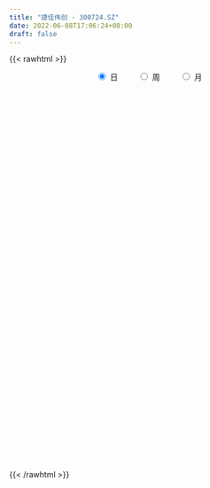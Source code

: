 ```yaml
---
title: "捷佳伟创 - 300724.SZ"
date: 2022-06-08T17:06:24+08:00
draft: false
---
```

{{< rawhtml >}}
    <div style="text-align: center">
        <label style="padding: 1rem;"><input style="margin-right: .5rem" type="radio" name="period" value="D" checked onclick="period_change(this)">日</label>
        <label style="padding: 1rem;"><input style="margin-right: .5rem" type="radio" name="period" value="W" onclick="period_change(this)">周</label>
        <label style="padding: 1rem;"><input style="margin-right: .5rem" type="radio" name="period" value="M" onclick="period_change(this)">月</label>
    </div>
    <div id="chart" style="height: 700px;"></div> 
    <script type="text/javascript">
        const D_v = [34741.52,39776.84,35526.12,48347.0,31487.72,40234.76,41712.37,27732.88,35460.78,47433.75,55496.45,40763.61,41308.5,28007.54,21212.1,29300.85,23307.47,25923.98,32728.28,29857.7,25164.51,35913.93,45181.61,34166.56,23880.82,28384.68,25468.85,25705.2,31069.56,21496.89,36326.44,23565.98,62598.64,57376.76,37873.9,32561.78,31068.99,23174.84,30349.36,35191.21,30536.88,28915.45,36201.61,50243.85,32221.82,28238.7,39272.2,25344.78,38151.57,25942.33,26439.52,24845.79,22093.11,42707.24,29714.64,25615.71,30765.14,28077.77,31785.29,36503.58,27102.9,28869.65,20537.54,26885.82,21477.59,25564.0,37867.77,30091.99,43005.92,30364.15,21286.23,27980.61,29059.2,31403.88,27354.11,20786.62,19769.31,24420.73,27994.24,26262.96,24812.07,26358.99,36678.46,51562.88,46351.92,52244.96,34216.1,50537.63,36190.29,21711.4,25814.03,22393.96,15985.68,20269.85,17536.55,23072.21,42697.44,31950.68,25087.81,24117.96,29261.25,26188.29,23776.44,27171.62,48231.25,22942.67,20542.95,32914.39,28604.69,40490.05,34701.54,37003.97,50924.57,26946.95,43203.44,31803.61,30535.45,48104.26,33317.75,26988.87,25763.27,78571.21,43985.98,47232.99,52570.28,42891.17,41920.09,64994.51,35626.96,29815.22,26216.51,27157.99,42062.84,41994.55,34837.34,21932.36,44532.94,28333.44,28206.71,41481.11,43210.88,38229.21,38923.03,36250.53,38700.35,33287.56,55768.18,41200.8,47681.42,57755.7,38875.99,37933.16,34428.45,61036.57,35896.63,46046.03,50508.16,61334.14,42779.78,58873.38,71392.15,63651.84,60687.09,53425.32,34164.55,44522.68,28599.65,31289.13,32920.51,34312.36,47354.35,57509.5,40738.32,32581.68,38162.4,37539.94,42035.38,39792.2,50905.98,36764.33,34366.63,56403.19,43327.2,36013.09,44048.48,34593.42,36977.81,41478.46,59264.94,32755.4,35258.38,33200.03,27391.91,40120.13,43784.04,45207.64,32023.23,33776.56,28409.16,23997.63,34441.56,26767.5,33845.85,28521.2,47841.77,30057.98,27108.35,22473.33,38293.63,31332.69,44953.11,28074.19,31895.9,41404.79,24028.6,16008.84,56862.93,44868.17,38795.51,37865.8,36826.64,26844.74,25685.62,18365.51,20130.48,29649.14,18273.0,20144.18,20529.25,24113.65,38265.48,31068.49,26767.96,32607.36,36250.03,38594.46,33036.14,48876.02,22711.61,31683.2,38884.28,40541.89,43940.38,32007.07,22508.98,22926.73,23012.67,23148.5,22131.77,28678.19,35790.54,50245.62,71441.9,50452.2,69810.79,57411.86,39286.69,30577.63,36626.01,21200.57,41024.92,43619.63,42463.7,48810.9,37417.2,41552.98,61453.57,48363.72,41702.92,46864.16,48749.23,44116.64,68066.45,56967.65,44246.69,66433.94,41778.43,62563.79,80681.24,79944.03,71028.77,78413.07,79659.87,64083.98,90141.69,85571.65,77557.3,82407.02,70496.35,63520.77,111371.29,137401.86,103446.44,87191.41,94281.61,89021.91,78672.96,83492.33,70812.78,74994.76,67756.34,73292.4,74587.46,87959.21,58109.16,55770.95,83233.54,85945.32,79508.02,96703.12,117634.47,126378.86,110749.72,88165.81,78982.98,108003.8,106003.6,69130.6,130745.03,84215.37,112942.11,74261.17,67906.95,91511.11,73310.45,59346.97,73103.65,60110.67,64089.8,67269.94,65349.72,36115.06,51468.93,71838.24,62826.15,37376.73,32528.95,50471.05,40012.14,33019.37,44156.24,59314.57,69827.36,63502.68,59290.69,54432.96,78231.59,58448.96,42438.6,55865.71,47616.41,84866.73,102392.62,244667.45,104797.64,75608.22,90889.8,119772.62,96831.82,94247.22,74337.59,207005.29,145936.98,108289.72,97110.37,93673.0,91559.34,171115.25,132624.18,104320.62,195858.21,118706.57,69561.67,97139.94,123988.93,122454.76,91373.4,71255.74,121091.53,64688.36,72350.3,70178.02,73810.03,122090.9,82971.96,48218.86,198743.67,150259.25,99018.31,90957.77,71501.09,96205.78,117995.54,109078.27,75752.89,75556.05,71938.86,40470.95,57100.26,83100.8,51893.3,50721.56,54543.84,48333.45,63211.34,53871.51,38922.1,34849.79,56016.58,45034.43,77167.07,110348.54,84815.44,67749.2,52186.18,42043.54,43714.05,54691.86,73522.74,55621.75,52302.21,51285.54,49505.42,76958.65,91245.83,50133.07,125059.42,75374.98,49290.27,118187.99,146090.57,192976.76,114193.57,98225.61,104148.32,78851.71,52029.4,63007.89,53885.5,89047.48,96056.45,134002.65,108612.08,83742.33,76998.66,112250.94,130869.4,76267.36,85699.23,52653.75,65431.38,65926.63,60992.31,48423.11,53786.33,74179.03,60325.58,41642.6,57712.9,44984.78,51902.44,58881.16,67444.06,76352.0,92255.01,77851.6,69931.64,61722.27,65240.87,64290.63,45493.29,83258.08,67722.38,178562.74,147852.73,116971.49,99010.83,64120.19,51479.72,96834.83,101360.42,58888.97,49857.1,53780.41,58628.24,56213.3,132799.21,106756.95,63277.17,79280.59,54858.39,61339.96,47315.0,49841.03,118677.03,84377.28,105420.66,171695.09,164269.5,119435.24]
const D_histogram = [0.0,0.2744159544,0.5749935147,0.4690210218,0.2480105386,-0.1400203818,-0.1002584558,-0.1433027591,-0.1010100625,0.2301850911,0.8368913604,1.1690322082,1.2228510898,1.2733896842,1.2607992612,1.0239086688,0.7592620158,0.6412471447,0.5917834643,0.5444108577,0.3055857254,0.4582772833,0.6584147823,0.8973581081,0.9233294631,0.9846558891,1.0333270007,1.162971391,0.9944114718,0.8076094593,0.3607784126,0.0154364854,0.2482756083,0.289561941,0.3566575847,0.3979474233,0.677814561,0.7253261397,0.6607103767,0.5844944615,0.3198761068,-0.3004899966,-0.920449765,-1.4608852792,-1.669012937,-1.5813899176,-1.2366330026,-1.4134964974,-1.2710990367,-1.1239774274,-0.765894402,-0.4304566777,-0.2055877709,-0.3523492275,-0.5180519655,-0.6072638486,-0.8734919774,-1.1613331628,-1.3090533456,-1.2516455667,-1.4008669476,-1.4311824828,-1.2787343773,-1.1514659206,-1.042112249,-1.1266721685,-1.2121772442,-0.9323743402,-0.3340378705,0.0772422564,0.1344775299,0.2128336616,0.5314934087,0.6848262651,1.162087607,1.3833061799,1.3086772432,1.0667770202,0.6600843742,0.2656445604,-0.2905821479,-0.6554643538,-0.1082383129,0.3217268897,1.0212358939,1.7664533937,1.9273367178,2.1820330299,1.966025122,1.4841676331,1.33299942,0.8451552419,0.4928537885,0.1560607772,0.0868803016,0.0733527444,0.3339273721,0.8214443521,0.9885392511,1.0861007161,0.6640685428,0.576428212,0.3774649322,-0.0118917846,-0.6852168179,-1.1716463402,-1.8369572506,-2.0124522604,-1.9979798395,-1.6513224441,-1.518023293,-1.5506987842,-0.6374615496,-0.0680214553,-0.1298595701,0.1066741184,-0.0638000634,-0.3845704458,-0.7365412065,-1.0847472613,-1.1756569501,-0.3945824098,-0.2263727563,-0.8156338563,-1.1519395559,-1.1307530486,-0.6019566946,0.3048051259,0.8431115077,1.0284391911,1.1655386854,0.8164807346,0.5799209142,0.4523934375,0.3905631302,0.5050023511,1.0884490155,1.5460593828,1.7798610219,2.0529909824,2.7204236398,2.7322708088,3.1425891685,3.2187757129,3.3345809116,3.6727838982,2.8485662331,2.6203206725,1.6981985443,1.0806110128,0.3621708689,0.0123859593,-0.304366799,-1.2378864591,-1.7161629496,-1.5227393971,-1.2436371904,-1.6565328953,-1.913591088,-1.6792504309,-2.4312935937,-3.2256553072,-3.1162258566,-2.8276011499,-2.4768273187,-1.8905206365,-1.4395598209,-1.4473400932,-1.1747956083,-0.9359933896,-0.2277565974,0.3494552787,0.1287248635,-0.0301162193,-0.559138436,-0.8036094559,-1.4345465224,-1.4889640762,-2.039875228,-2.2117662267,-2.3860371652,-2.7737786787,-2.3586314734,-2.043758585,-2.0728942551,-1.9150882474,-1.9292833533,-1.9893463462,-1.7328802764,-1.3640959093,-1.1510959589,-0.7730558204,-0.6395645495,-0.1907266649,-0.6145776143,-0.5094400279,-0.6667682582,-0.8378008352,-0.7551061077,-0.591936996,-0.5871963673,-0.5281415982,-0.4554429077,-0.0476662653,0.8430624917,1.3586391292,1.6791531238,1.9333578264,1.5175337626,1.5877917704,2.0447593936,2.2751518135,2.3992368637,2.1792359432,2.1311259476,1.9516550592,2.3163936975,2.0443966947,1.9132298528,1.3278451231,0.9123659992,0.3084599703,-0.00160223,-0.1929177962,-0.422504587,-0.1608357333,-0.0960039068,-0.1143294834,0.0404447279,0.0746997143,0.4341390853,0.3598108464,0.4589382107,0.2189235198,0.2270623314,0.2672648654,-0.196542628,-0.8793783665,-1.3572868505,-1.6926445037,-2.0876093387,-2.1281586169,-1.8521607267,-1.5730752455,-1.1780166664,-0.7729654462,-0.4851455338,-0.1922505722,0.076784116,0.0115369646,0.2647436972,0.8912981666,1.8956727539,2.6905983249,3.2553874494,2.8220385451,2.3320218992,1.9251385456,1.2701294575,0.6844092641,0.5573593869,0.5847006772,0.525441445,-0.1228949903,-0.5452293693,-0.6582999635,-0.03531024,0.0457834926,0.1530143493,0.2553412402,0.4067223755,0.4408646018,0.6725069176,0.6511401038,0.2366172467,-0.5862942222,-1.0048606433,-1.5452577733,-1.4288094404,-1.1568670902,-0.4627639474,0.17406879,0.7469685742,1.0374632855,1.7364360898,2.2558047117,2.7578686427,2.899307778,2.8428113539,2.8233846223,4.408282895,4.5488243198,3.1875095389,2.2757270062,2.3890308312,2.5386736411,2.1084253114,0.8525524186,0.4992111936,0.6025852863,0.9062933344,-0.0168470294,-0.5430739752,-1.230127169,-1.845145873,-2.1686088829,-1.6084113254,-1.2239618623,-0.7679206084,0.9323068889,2.8003604319,3.6405543069,3.4248702967,3.0818459869,2.2685518895,1.8961307739,1.8394922792,1.9087191151,-0.4853428704,-1.6004433912,-3.2609065145,-4.1559295405,-4.5147987526,-5.4089817208,-5.7441130491,-5.5788424751,-5.8068069043,-5.6670212186,-4.9912053743,-4.8171428417,-4.7668146818,-4.6307376571,-4.3940978884,-3.8179341589,-3.5029322354,-3.1355123259,-2.9483777714,-2.2283068967,-2.0288419143,-1.9087968135,-1.8245185683,-1.1189976254,-0.1874396278,0.5661623489,0.9536403059,1.2850732744,1.9829098818,2.0441375979,1.7603856667,1.8998736347,1.6905590394,1.489912186,0.7064017303,-0.6914292995,-1.4843067451,-1.9653831111,-1.7088744368,-0.7960351392,-0.0449926445,0.0324929146,0.2050603697,-0.5314698172,-1.2702112574,-1.5487973251,-1.7327075995,-1.8813392708,-1.7309362218,-1.1385816875,-0.3678770999,0.3793242084,1.4393497763,2.1400972441,2.4929956713,2.6483598634,2.9988610335,2.7719087129,2.5536362435,2.176671101,1.6084650287,1.1424333586,0.9352148067,0.7387641623,0.51555745,0.6409325686,0.6653286402,0.6249140539,0.9555574516,1.584139516,1.5849645578,1.599015533,1.5352886022,0.8502089799,0.0215273797,-0.8856781966,-1.5991577033,-1.6089930948,-1.4014442386,-1.1999842969,-0.7274543744,-0.8739477888,-1.0484027334,-0.9665580867,-0.8442199498,-0.8860615221,-1.0342529573,-0.8056547773,-0.8073357065,-0.7267847451,-0.7919024273,-0.8403574723,-1.0487736597,-1.4347555867,-1.6877192536,-1.4094329945,-1.2396764706,-0.9863880964,-0.8806734789,-0.8984313304,-0.8489255171,-0.8096127531,-0.6345909734,-0.5641183234,-0.5768998348,-0.5869098812,-0.3482605685,-0.1282080647,0.2348709418,0.414671544,0.548998308,0.7665072499,1.2718928551,1.7821794761,2.0234951741,2.2691396241,2.1969526094,2.1374828503,1.8966058364,1.6715842535,1.3228114586,0.9857705827,0.7397894158,0.8428890408,0.6271351895,0.1607841814,-0.1922196567,-0.3410029142,-0.0877265079,-0.0154443428,0.2357541488,0.3179923449,0.4188435275,0.3547263923,0.1316888705,-0.1068128843,-0.3103523846,-0.1519400196,-0.211133994,-0.242952807,-0.3932378197,-0.5336958508,-0.6926002624,-0.9616479286,-1.0753899555,-1.2709997718,-1.3956434719,-1.3620692108,-1.0799256037,-0.7589735799,-0.6164161053,-0.6166299281,-0.6423720905,-0.9365720343,-1.1274847281,-0.5556795407,-0.0725089343,0.4129068577,0.7820832332,0.9800482595,1.1493492064,1.4034230471,1.6379536956,1.8008113264,1.8384572953,1.7404052093,1.7033396251,1.6195970193,1.7383166402,1.7956989266,1.7373358944,1.4153490473,1.1613138796,0.9248016905,0.6789306358,0.5368143745,0.6708107693,0.7357433521,0.971840058,1.6650263811,2.1412584773,2.3099874187]
const D_fast = [0.0,0.343019943,0.7873458819,0.7986286445,0.6396207959,0.2165847801,0.2312820922,0.1524120991,0.1694522801,0.5581937064,1.3741228159,1.9985217157,2.3580533698,2.7269393852,3.0295487774,3.0486353523,2.9738042032,3.0161011182,3.1145833039,3.2033134117,3.0408847109,3.3081455896,3.6728867841,4.136169637,4.3929733578,4.700463756,5.0074666178,5.4278538558,5.5078968046,5.522997157,5.1663607133,4.8248779075,5.1197859324,5.2334627505,5.3897227902,5.5304994848,5.9798202627,6.2086633763,6.3092252075,6.3791329076,6.1944835797,5.4989949771,4.6489227674,3.7432659334,3.1178850414,2.8101605814,2.8457592457,2.3155216266,2.1401443282,2.0062715806,2.1728810054,2.4007045604,2.5741765245,2.339327761,2.0441120316,1.8030841863,1.3184830632,0.7403085872,0.2653250679,0.0098214551,-0.4896166626,-0.8777278185,-1.0449633074,-1.2055613308,-1.3567357215,-1.7229636831,-2.1115130698,-2.0648037509,-1.5499767489,-1.1193860578,-1.0285314018,-0.8969668548,-0.4454337555,-0.1208943329,0.6468889109,1.2139340288,1.4664744028,1.4912684349,1.2495968825,0.9215682088,0.2926959635,-0.2360523308,0.2841141318,0.7945110569,1.7493290346,2.9361598828,3.5788773863,4.3790819558,4.6545803285,4.5437647478,4.7258463897,4.4492910221,4.2202030159,3.9224251989,3.8749647987,3.8797754276,4.2238318983,4.9167099663,5.3309396781,5.7000263221,5.4440112844,5.5004780067,5.39588096,5.0035512971,4.1589220592,3.3795809519,2.2550307288,1.576422654,1.091400115,1.0252268993,0.7790202272,0.35867004,1.1125418871,1.6649766176,1.5706736103,1.8338758283,1.6474516308,1.2305386369,0.6944325746,0.0750397044,-0.3097842218,0.372644716,0.4842611804,-0.3089083836,-0.9331989722,-1.1947007271,-0.8163935467,0.1665695553,0.915653814,1.3580912952,1.7865754609,1.6416376937,1.5500581018,1.5356289845,1.5714394597,1.8121292684,2.6676881866,3.5118133997,4.1905802942,4.9769580003,6.3244965677,7.0194114388,8.2153770907,9.0962575634,10.0457079899,11.302106951,11.1900308442,11.6168654517,11.1192929596,10.7718581813,10.1439607547,9.7972723349,9.4044278768,8.161436602,7.2541193741,7.0668580773,7.0350509864,6.2080220577,5.472566093,5.2870941424,3.9272275812,2.3264520408,1.6568250273,1.2385494465,0.970116448,1.0837929711,1.1748638314,0.8052485359,0.7840941187,0.78889799,1.4401956328,2.1047713287,1.9162221294,1.7498519917,1.081045166,0.6356717821,-0.353901915,-0.7805604878,-1.8414404467,-2.566273002,-3.3370532319,-4.4182394151,-4.5927500781,-4.7888168359,-5.3361760698,-5.6571421239,-6.1536580681,-6.7110576475,-6.8878116468,-6.8600512571,-6.9348252965,-6.7500491131,-6.7764489795,-6.3752927611,-6.9527881141,-6.9750105347,-7.2990308296,-7.6795136153,-7.7855954148,-7.7704105521,-7.9124690152,-7.9854496456,-8.0266116821,-7.630751606,-6.5292572261,-5.6740208062,-4.9337185307,-4.1961743715,-4.2326149947,-3.7654090443,-2.7972515726,-1.9980711994,-1.2741769332,-0.9493688679,-0.4646973766,-0.1562545003,0.7875825624,1.0266847333,1.3738253546,1.1204019057,0.9330142816,0.4062232452,0.0957604874,-0.1437845278,-0.4789974653,-0.257537545,-0.2167066952,-0.2636146426,-0.0987292493,-0.0457993343,0.422174808,0.4377992806,0.6516611976,0.4663773867,0.5312817812,0.6383005315,0.1253573811,-0.7773229491,-1.5945531457,-2.3530719248,-3.2699390945,-3.8425280269,-4.0295703184,-4.1437536486,-4.0431992361,-3.8313893774,-3.6648558485,-3.4200235299,-3.1317928126,-3.1941557229,-2.8747630661,-2.025384055,-0.5470912792,0.920483873,2.2991198598,2.5712805919,2.6642694207,2.7386707035,2.4011939797,1.9865761024,1.9988660719,2.1723825316,2.2444836606,1.5654234778,1.0067817564,0.7291361713,1.3432983348,1.4358379406,1.5813223845,1.7474845855,2.0005463147,2.1449046915,2.5446737367,2.6860919488,2.3307234034,1.3612383789,0.691456797,-0.2352547763,-0.4760088035,-0.4932832259,0.08512893,0.765478865,1.5251207928,2.0749813255,3.2080631522,4.291382952,5.4829140436,6.3491801234,7.0033865378,7.6898059618,10.3767749582,11.654522463,11.0900850669,10.7472342857,11.4577958185,12.2421070386,12.3389650369,11.2962302487,11.0676918221,11.3217122364,11.8519936181,10.9246414969,10.2626460574,9.2680610713,8.191755899,7.3261406684,7.4842353946,7.5626943921,7.8267554939,9.7600597134,12.3282033644,14.0785358161,14.7190693801,15.146506567,14.900350442,15.0019620199,15.4051965949,15.9516032096,13.4362055065,11.9209941379,9.445304386,7.5112989748,6.0237300746,3.7773016762,2.0061420857,0.7767020408,-0.9029641144,-2.1799337333,-2.7519192327,-3.7821424104,-4.9235179211,-5.9451253106,-6.807010014,-7.1853298242,-7.7460609596,-8.1625191316,-8.7124790199,-8.5494848694,-8.8572303656,-9.2143844681,-9.586235865,-9.1604643285,-8.2757662378,-7.3806236739,-6.7547356405,-6.1020343534,-4.9084702754,-4.3362081599,-4.1798636745,-3.5654072978,-3.3520821332,-3.1802509401,-3.7871609632,-5.357849318,-6.5218034498,-7.4942255936,-7.6649355285,-6.9511050157,-6.2113106821,-6.1257018944,-5.9018693469,-6.771266988,-7.8275612426,-8.4933466416,-9.1104338158,-9.7294003048,-10.0117313113,-9.7040221988,-9.0252868862,-8.1832545258,-6.7633915138,-5.527619735,-4.5514723899,-3.734018232,-2.6338018036,-2.1677769459,-1.7476403544,-1.5804377217,-1.7465275368,-1.9269508673,-1.9003657175,-1.9121253213,-2.0064426711,-1.7208344104,-1.5301061787,-1.4142922515,-0.8447594909,0.1798574525,0.5769236338,0.9907284922,1.3108237119,0.8382963346,0.0149965793,-1.1136285461,-2.2268974786,-2.6389811439,-2.7817933473,-2.8803294798,-2.5896631509,-2.9546435125,-3.3911991405,-3.5509940154,-3.639710866,-3.9030678189,-4.3098224934,-4.2826380077,-4.4861528635,-4.5872980883,-4.8503913774,-5.1089357905,-5.5795453929,-6.3242162164,-6.9991096968,-7.0731816864,-7.21334428,-7.20665293,-7.3211066822,-7.5634723663,-7.7261979323,-7.8892883566,-7.8729143202,-7.9434712511,-8.1004777211,-8.2572152379,-8.1056310673,-7.9176305797,-7.4958338378,-7.2123653495,-6.9407890086,-6.5316532542,-5.7082944351,-4.7524629452,-4.0052734537,-3.1923440976,-2.71529296,-2.2403920065,-2.0071175613,-1.8142430808,-1.8323130111,-1.9229112413,-1.9839450542,-1.6701231691,-1.729093223,-2.1552481858,-2.556306938,-2.790340924,-2.5589961447,-2.4905750653,-2.1804380365,-2.0187017542,-1.8131396898,-1.7885752268,-1.978690531,-2.2438955069,-2.5250231034,-2.4045957433,-2.5165732162,-2.609130231,-2.8577246986,-3.1316066924,-3.4636611696,-3.9731208179,-4.3557103337,-4.8690700929,-5.342624661,-5.6495677026,-5.6374054964,-5.5061968677,-5.5177434193,-5.6721147242,-5.8584499092,-6.3867928615,-6.8595767374,-6.4266914352,-5.9616480624,-5.3730055559,-4.8083083721,-4.3653312809,-3.9086930324,-3.30376343,-2.6597443576,-2.0466838951,-1.5494236024,-1.2123743861,-0.8236050641,-0.5024484151,0.050850366,0.557157384,0.9331283253,0.9649787401,1.0012720423,0.9959602758,0.9198218801,0.9119092124,1.2136082995,1.4624767204,1.9415334408,3.0509763592,4.0625230746,4.8087488708]
const D_slow = [0.0,0.0686039886,0.2123523673,0.3296076227,0.3916102574,0.3566051619,0.331540548,0.2957148582,0.2704623426,0.3280086153,0.5372314555,0.8294895075,1.13520228,1.453549701,1.7687495163,2.0247266835,2.2145421874,2.3748539736,2.5227998397,2.6589025541,2.7352989854,2.8498683063,3.0144720018,3.2388115289,3.4696438946,3.7158078669,3.9741396171,4.2648824648,4.5134853328,4.7153876976,4.8055823008,4.8094414221,4.8715103242,4.9439008094,5.0330652056,5.1325520614,5.3020057017,5.4833372366,5.6485148308,5.7946384461,5.8746074729,5.7994849737,5.5693725325,5.2041512126,4.7868979784,4.391550499,4.0823922483,3.729018124,3.4112433648,3.130249008,2.9387754075,2.8311612381,2.7797642953,2.6916769885,2.5621639971,2.4103480349,2.1919750406,1.9016417499,1.5743784135,1.2614670218,0.9112502849,0.5534546642,0.2337710699,-0.0540954102,-0.3146234725,-0.5962915146,-0.8993358257,-1.1324294107,-1.2159388783,-1.1966283142,-1.1630089317,-1.1098005164,-0.9769271642,-0.8057205979,-0.5151986962,-0.1693721512,0.1577971596,0.4244914147,0.5895125082,0.6559236484,0.5832781114,0.4194120229,0.3923524447,0.4727841672,0.7280931406,1.1697064891,1.6515406685,2.197048926,2.6885552065,3.0595971147,3.3928469697,3.6041357802,3.7273492273,3.7663644216,3.7880844971,3.8064226832,3.8899045262,4.0952656142,4.342400427,4.613925606,4.7799427417,4.9240497947,5.0184160278,5.0154430816,4.8441388771,4.5512272921,4.0919879794,3.5888749143,3.0893799545,2.6765493434,2.2970435202,1.9093688242,1.7500034367,1.7329980729,1.7005331804,1.72720171,1.7112516941,1.6151090827,1.4309737811,1.1597869657,0.8658727282,0.7672271258,0.7106339367,0.5067254726,0.2187405837,-0.0639476785,-0.2144368521,-0.1382355707,0.0725423063,0.3296521041,0.6210367754,0.8251569591,0.9701371876,1.083235547,1.1808763295,1.3071269173,1.5792391712,1.9657540169,2.4107192723,2.9239670179,3.6040729279,4.2871406301,5.0727879222,5.8774818504,6.7111270783,7.6293230529,8.3414646111,8.9965447793,9.4210944153,9.6912471685,9.7817898858,9.7848863756,9.7087946758,9.3993230611,8.9702823237,8.5895974744,8.2786881768,7.864554953,7.386157181,6.9663445733,6.3585211748,5.552107348,4.7730508839,4.0661505964,3.4469437667,2.9743136076,2.6144236524,2.2525886291,1.958889727,1.7248913796,1.6679522302,1.7553160499,1.7874972658,1.779968211,1.640183602,1.439281238,1.0806446074,0.7084035884,0.1984347813,-0.3545067753,-0.9510160666,-1.6444607363,-2.2341186047,-2.7450582509,-3.2632818147,-3.7420538765,-4.2243747149,-4.7217113014,-5.1549313705,-5.4959553478,-5.7837293375,-5.9769932927,-6.13688443,-6.1845660962,-6.3382104998,-6.4655705068,-6.6322625714,-6.8417127802,-7.0304893071,-7.1784735561,-7.3252726479,-7.4573080474,-7.5711687744,-7.5830853407,-7.3723197178,-7.0326599355,-6.6128716545,-6.1295321979,-5.7501487573,-5.3532008147,-4.8420109663,-4.2732230129,-3.673413797,-3.1286048112,-2.5958233243,-2.1079095595,-1.5288111351,-1.0177119614,-0.5394044982,-0.2074432174,0.0206482824,0.0977632749,0.0973627174,0.0491332684,-0.0564928783,-0.0967018117,-0.1207027884,-0.1492851592,-0.1391739772,-0.1204990487,-0.0119642773,0.0779884343,0.1927229869,0.2474538669,0.3042194498,0.3710356661,0.3219000091,0.1020554175,-0.2372662952,-0.6604274211,-1.1823297558,-1.71436941,-2.1774095917,-2.5706784031,-2.8651825697,-3.0584239312,-3.1797103147,-3.2277729577,-3.2085769287,-3.2056926875,-3.1395067633,-2.9166822216,-2.4427640331,-1.7701144519,-0.9562675895,-0.2507579533,0.3322475215,0.8135321579,1.1310645223,1.3021668383,1.441506685,1.5876818543,1.7190422156,1.688318468,1.5520111257,1.3874361348,1.3786085748,1.390054448,1.4283080353,1.4921433453,1.5938239392,1.7040400897,1.8721668191,2.034951845,2.0941061567,1.9475326011,1.6963174403,1.310002997,0.9528006369,0.6635838643,0.5478928775,0.591410075,0.7781522185,1.0375180399,1.4716270624,2.0355782403,2.725045401,3.4498723455,4.1605751839,4.8664213395,5.9684920632,7.1056981432,7.9025755279,8.4715072795,9.0687649873,9.7034333976,10.2305397254,10.4436778301,10.5684806285,10.7191269501,10.9457002837,10.9414885263,10.8057200325,10.4981882403,10.036901772,9.4947495513,9.09264672,8.7866562544,8.5946761023,8.8277528245,9.5278429325,10.4379815092,11.2941990834,12.0646605801,12.6317985525,13.105831246,13.5657043158,14.0428840945,13.9215483769,13.5214375291,12.7062109005,11.6672285154,10.5385288272,9.186283397,7.7502551348,6.355544516,4.9038427899,3.4870874852,2.2392861417,1.0350004312,-0.1567032392,-1.3143876535,-2.4129121256,-3.3673956653,-4.2431287242,-5.0270068057,-5.7641012485,-6.3211779727,-6.8283884513,-7.3055876546,-7.7617172967,-8.0414667031,-8.08832661,-7.9467860228,-7.7083759463,-7.3871076277,-6.8913801573,-6.3803457578,-5.9402493411,-5.4652809325,-5.0426411726,-4.6701631261,-4.4935626935,-4.6664200184,-5.0374967047,-5.5288424825,-5.9560610917,-6.1550698765,-6.1663180376,-6.158194809,-6.1069297165,-6.2397971708,-6.5573499852,-6.9445493165,-7.3777262163,-7.848061034,-8.2807950895,-8.5654405114,-8.6574097863,-8.5625787342,-8.2027412901,-7.6677169791,-7.0444680613,-6.3823780954,-5.632662837,-4.9396856588,-4.3012765979,-3.7571088227,-3.3549925655,-3.0693842259,-2.8355805242,-2.6508894836,-2.5220001211,-2.361766979,-2.1954348189,-2.0392063054,-1.8003169425,-1.4042820635,-1.0080409241,-0.6082870408,-0.2244648903,-0.0119126453,-0.0065308004,-0.2279503495,-0.6277397754,-1.0299880491,-1.3803491087,-1.6803451829,-1.8622087765,-2.0806957237,-2.3427964071,-2.5844359288,-2.7954909162,-3.0170062967,-3.2755695361,-3.4769832304,-3.678817157,-3.8605133433,-4.0584889501,-4.2685783182,-4.5307717331,-4.8894606298,-5.3113904432,-5.6637486918,-5.9736678095,-6.2202648336,-6.4404332033,-6.6650410359,-6.8772724152,-7.0796756035,-7.2383233468,-7.3793529277,-7.5235778864,-7.6703053567,-7.7573704988,-7.789422515,-7.7307047795,-7.6270368935,-7.4897873165,-7.2981605041,-6.9801872903,-6.5346424213,-6.0287686277,-5.4614837217,-4.9122455694,-4.3778748568,-3.9037233977,-3.4858273343,-3.1551244697,-2.908681824,-2.72373447,-2.5130122099,-2.3562284125,-2.3160323671,-2.3640872813,-2.4493380099,-2.4712696368,-2.4751307225,-2.4161921853,-2.3366940991,-2.2319832172,-2.1433016191,-2.1103794015,-2.1370826226,-2.2146707188,-2.2526557237,-2.3054392222,-2.3661774239,-2.4644868789,-2.5979108416,-2.7710609072,-3.0114728893,-3.2803203782,-3.5980703211,-3.9469811891,-4.2874984918,-4.5574798927,-4.7472232877,-4.901327314,-5.0554847961,-5.2160778187,-5.4502208273,-5.7320920093,-5.8710118945,-5.889139128,-5.7859124136,-5.5903916053,-5.3453795404,-5.0580422388,-4.7071864771,-4.2976980532,-3.8474952216,-3.3878808977,-2.9527795954,-2.5269446891,-2.1220454343,-1.6874662743,-1.2385415426,-0.804207569,-0.4503703072,-0.1600418373,0.0711585853,0.2408912443,0.3750948379,0.5427975302,0.7267333683,0.9696933828,1.385949978,1.9212645974,2.498761452]
const D_data = [['2020-05-18', 63.24, 63.4, 61.01, 65.0],['2020-05-19', 64.25, 67.7, 64.25, 68.2],['2020-05-20', 67.62, 69.95, 66.83, 70.86],['2020-05-21', 69.87, 65.84, 65.1, 70.5],['2020-05-22', 65.78, 63.85, 62.36, 65.78],['2020-05-25', 64.3, 60.2, 59.8, 64.3],['2020-05-26', 60.99, 64.57, 60.8, 64.78],['2020-05-27', 63.83, 63.47, 63.16, 64.94],['2020-05-28', 63.07, 64.48, 60.81, 64.91],['2020-05-29', 64.98, 69.21, 64.49, 69.43],['2020-06-01', 72.5, 75.7, 70.88, 76.0],['2020-06-02', 75.98, 75.71, 73.08, 77.0],['2020-06-03', 75.7, 74.37, 72.73, 76.6],['2020-06-04', 75.0, 75.8, 74.01, 76.58],['2020-06-05', 75.8, 76.36, 74.39, 77.24],['2020-06-08', 77.75, 74.06, 73.0, 77.75],['2020-06-09', 74.28, 73.37, 72.88, 74.48],['2020-06-10', 73.15, 75.06, 72.57, 75.43],['2020-06-11', 74.58, 76.31, 74.58, 78.82],['2020-06-12', 73.98, 76.9, 73.98, 77.62],['2020-06-15', 76.0, 74.45, 74.1, 76.59],['2020-06-16', 75.5, 79.83, 75.04, 81.88],['2020-06-17', 81.01, 82.25, 80.6, 84.91],['2020-06-18', 82.02, 85.0, 81.61, 85.99],['2020-06-19', 86.0, 84.26, 81.33, 86.57],['2020-06-22', 85.48, 86.22, 84.29, 89.13],['2020-06-23', 85.97, 87.72, 85.28, 89.29],['2020-06-24', 87.0, 90.69, 86.88, 92.0],['2020-06-29', 90.69, 88.34, 87.19, 93.47],['2020-06-30', 89.49, 88.53, 86.3, 89.95],['2020-07-01', 87.8, 84.7, 82.0, 89.29],['2020-07-02', 85.3, 84.66, 83.63, 86.6],['2020-07-03', 86.09, 92.4, 85.01, 93.1],['2020-07-06', 90.0, 91.66, 86.0, 93.38],['2020-07-07', 91.52, 93.25, 88.91, 94.33],['2020-07-08', 93.5, 94.25, 91.38, 94.79],['2020-07-09', 94.41, 99.29, 94.28, 100.13],['2020-07-10', 97.73, 98.6, 96.92, 101.58],['2020-07-13', 98.6, 98.5, 95.52, 101.59],['2020-07-14', 97.7, 99.29, 96.0, 100.83],['2020-07-15', 99.8, 97.2, 96.1, 101.98],['2020-07-16', 96.76, 91.18, 90.85, 99.5],['2020-07-17', 91.21, 88.14, 87.0, 93.6],['2020-07-20', 90.8, 85.8, 79.33, 91.0],['2020-07-21', 87.73, 87.39, 86.6, 92.04],['2020-07-22', 87.84, 90.12, 85.86, 92.0],['2020-07-23', 89.56, 93.99, 88.5, 96.2],['2020-07-24', 94.7, 87.4, 86.94, 95.95],['2020-07-27', 87.7, 90.74, 85.65, 94.4],['2020-07-28', 92.17, 91.09, 89.4, 93.49],['2020-07-29', 91.09, 94.78, 89.8, 95.33],['2020-07-30', 94.76, 96.31, 94.2, 97.99],['2020-07-31', 95.66, 96.59, 95.66, 100.78],['2020-08-03', 97.13, 92.31, 91.44, 97.6],['2020-08-04', 91.54, 91.25, 89.68, 92.88],['2020-08-05', 91.67, 91.42, 90.02, 92.5],['2020-08-06', 91.42, 87.97, 87.08, 92.0],['2020-08-07', 88.0, 85.67, 84.77, 89.97],['2020-08-10', 83.14, 85.5, 83.14, 88.84],['2020-08-11', 84.35, 87.0, 84.35, 90.52],['2020-08-12', 86.6, 83.25, 81.03, 89.32],['2020-08-13', 83.25, 83.22, 81.12, 83.96],['2020-08-14', 82.04, 84.81, 82.04, 85.51],['2020-08-17', 85.6, 84.29, 83.0, 86.16],['2020-08-18', 84.36, 83.8, 83.08, 85.93],['2020-08-19', 84.0, 80.5, 80.4, 84.45],['2020-08-20', 80.5, 78.98, 76.37, 81.5],['2020-08-21', 80.6, 83.08, 79.22, 85.88],['2020-08-24', 85.0, 88.78, 81.6, 90.2],['2020-08-25', 88.68, 88.9, 87.76, 90.46],['2020-08-26', 89.62, 85.65, 85.2, 89.62],['2020-08-27', 83.22, 86.26, 83.21, 87.5],['2020-08-28', 86.6, 90.5, 86.28, 92.16],['2020-08-31', 89.37, 90.07, 86.62, 91.5],['2020-09-01', 89.7, 96.49, 89.11, 97.0],['2020-09-02', 96.3, 96.15, 94.49, 97.65],['2020-09-03', 97.0, 93.92, 93.0, 97.8],['2020-09-04', 92.41, 91.96, 87.9, 92.9],['2020-09-07', 91.9, 88.9, 88.48, 93.6],['2020-09-08', 89.9, 87.34, 87.09, 90.5],['2020-09-09', 87.12, 82.81, 81.47, 87.5],['2020-09-10', 83.13, 82.4, 81.56, 86.75],['2020-09-11', 82.8, 94.08, 80.52, 94.08],['2020-09-14', 94.43, 95.41, 91.9, 98.8],['2020-09-15', 95.0, 102.48, 93.5, 103.28],['2020-09-16', 100.55, 108.23, 98.0, 112.58],['2020-09-17', 108.97, 105.05, 103.95, 109.06],['2020-09-18', 106.16, 109.28, 102.46, 110.7],['2020-09-21', 107.41, 105.5, 104.75, 109.34],['2020-09-22', 105.16, 102.07, 100.1, 106.0],['2020-09-23', 103.62, 106.09, 101.8, 108.0],['2020-09-24', 104.5, 101.51, 101.36, 106.09],['2020-09-25', 102.66, 101.99, 100.0, 103.94],['2020-09-28', 99.69, 101.11, 99.69, 105.98],['2020-09-29', 103.0, 104.0, 99.16, 106.0],['2020-09-30', 105.02, 105.08, 103.0, 107.5],['2020-10-09', 112.0, 109.9, 107.0, 115.0],['2020-10-12', 111.97, 115.81, 109.1, 119.6],['2020-10-13', 115.46, 114.9, 112.5, 119.97],['2020-10-14', 113.17, 116.22, 112.01, 116.78],['2020-10-15', 115.93, 110.2, 109.1, 116.75],['2020-10-16', 111.0, 114.2, 109.3, 117.58],['2020-10-19', 115.91, 113.12, 112.5, 116.98],['2020-10-20', 114.85, 110.0, 106.43, 114.85],['2020-10-21', 112.01, 103.98, 102.31, 112.21],['2020-10-22', 104.0, 103.1, 100.07, 104.2],['2020-10-23', 102.57, 97.14, 97.01, 103.98],['2020-10-26', 98.03, 100.0, 92.58, 101.9],['2020-10-27', 101.1, 100.81, 97.79, 101.88],['2020-10-28', 103.0, 104.9, 100.22, 105.86],['2020-10-29', 102.9, 102.61, 99.4, 104.23],['2020-10-30', 104.1, 99.87, 99.6, 107.88],['2020-11-02', 100.3, 113.5, 99.05, 115.47],['2020-11-03', 113.62, 113.18, 111.23, 115.4],['2020-11-04', 112.51, 106.81, 101.8, 113.63],['2020-11-05', 107.88, 111.26, 105.02, 112.0],['2020-11-06', 110.81, 106.6, 103.0, 114.2],['2020-11-09', 107.77, 103.44, 101.0, 108.83],['2020-11-10', 103.4, 100.99, 99.14, 103.43],['2020-11-11', 101.0, 98.59, 98.5, 102.83],['2020-11-12', 99.02, 99.86, 98.8, 102.51],['2020-11-13', 103.66, 112.15, 102.84, 112.21],['2020-11-16', 110.0, 106.9, 106.33, 110.8],['2020-11-17', 108.01, 95.93, 95.93, 108.21],['2020-11-18', 98.26, 95.85, 94.3, 102.86],['2020-11-19', 93.57, 98.57, 92.6, 99.59],['2020-11-20', 99.0, 105.71, 97.2, 106.86],['2020-11-23', 108.11, 114.2, 108.11, 117.58],['2020-11-24', 114.36, 113.96, 112.38, 117.97],['2020-11-25', 115.0, 112.28, 112.01, 117.19],['2020-11-26', 115.0, 113.5, 111.36, 115.58],['2020-11-27', 111.18, 107.73, 106.5, 112.5],['2020-11-30', 107.16, 108.24, 105.0, 109.77],['2020-12-01', 105.16, 109.18, 102.68, 110.6],['2020-12-02', 107.72, 109.99, 106.81, 111.2],['2020-12-03', 111.0, 112.88, 107.85, 113.22],['2020-12-04', 111.11, 121.5, 111.11, 124.22],['2020-12-07', 121.54, 124.06, 119.81, 124.48],['2020-12-08', 122.83, 124.78, 121.0, 125.15],['2020-12-09', 124.74, 128.57, 123.67, 133.29],['2020-12-10', 125.0, 138.45, 122.48, 148.0],['2020-12-11', 137.3, 134.83, 130.2, 140.0],['2020-12-14', 135.69, 144.0, 134.95, 147.71],['2020-12-15', 143.54, 144.47, 138.45, 146.6],['2020-12-16', 144.8, 149.02, 144.8, 158.88],['2020-12-17', 148.9, 156.88, 145.55, 157.0],['2020-12-18', 157.0, 144.75, 144.55, 157.0],['2020-12-21', 148.8, 152.8, 145.81, 154.98],['2020-12-22', 148.5, 144.03, 143.93, 149.63],['2020-12-23', 144.91, 146.15, 142.52, 152.78],['2020-12-24', 142.03, 143.23, 140.09, 148.0],['2020-12-25', 141.56, 146.5, 140.36, 148.5],['2020-12-28', 144.86, 146.38, 142.42, 148.59],['2020-12-29', 145.0, 136.0, 134.0, 145.0],['2020-12-30', 137.06, 138.0, 136.58, 141.36],['2020-12-31', 141.01, 145.6, 138.19, 146.95],['2021-01-04', 144.99, 148.05, 140.19, 150.0],['2021-01-05', 148.0, 139.0, 134.5, 148.0],['2021-01-06', 136.91, 138.79, 136.02, 140.56],['2021-01-07', 139.8, 144.47, 139.0, 147.8],['2021-01-08', 145.0, 130.0, 126.12, 145.0],['2021-01-11', 130.1, 123.85, 121.88, 130.1],['2021-01-12', 122.97, 131.51, 121.96, 132.8],['2021-01-13', 131.0, 133.08, 130.01, 137.79],['2021-01-14', 134.04, 134.0, 128.17, 135.66],['2021-01-15', 135.59, 138.2, 131.0, 139.9],['2021-01-18', 141.79, 138.38, 134.8, 142.0],['2021-01-19', 137.38, 133.02, 132.3, 140.13],['2021-01-20', 132.84, 136.5, 131.0, 137.8],['2021-01-21', 136.53, 136.88, 134.2, 139.36],['2021-01-22', 138.23, 145.11, 136.02, 146.27],['2021-01-25', 145.11, 147.25, 144.12, 155.4],['2021-01-26', 149.46, 138.66, 138.0, 150.11],['2021-01-27', 139.95, 138.7, 131.02, 140.0],['2021-01-28', 133.3, 132.2, 129.8, 134.87],['2021-01-29', 133.73, 133.34, 129.62, 137.56],['2021-02-01', 130.0, 125.4, 124.0, 132.96],['2021-02-02', 126.0, 129.72, 123.08, 131.23],['2021-02-03', 129.25, 120.5, 120.0, 131.97],['2021-02-04', 118.45, 121.57, 118.0, 123.5],['2021-02-05', 121.34, 118.66, 115.98, 121.97],['2021-02-08', 117.22, 112.2, 111.03, 119.0],['2021-02-09', 114.71, 120.0, 113.6, 121.2],['2021-02-10', 122.3, 118.6, 118.53, 122.52],['2021-02-18', 123.26, 112.98, 112.88, 123.49],['2021-02-19', 112.9, 113.57, 111.86, 116.47],['2021-02-22', 113.64, 109.69, 108.5, 114.77],['2021-02-23', 108.35, 106.7, 104.56, 109.4],['2021-02-24', 107.77, 109.0, 105.53, 110.0],['2021-02-25', 109.1, 110.1, 107.7, 112.5],['2021-02-26', 108.97, 107.91, 105.0, 111.0],['2021-03-01', 108.03, 109.97, 106.5, 111.68],['2021-03-02', 109.8, 106.86, 105.75, 112.47],['2021-03-03', 106.31, 111.18, 104.8, 111.45],['2021-03-04', 110.1, 99.09, 98.0, 110.11],['2021-03-05', 96.05, 103.49, 96.0, 104.87],['2021-03-08', 104.96, 98.65, 98.23, 104.96],['2021-03-09', 97.88, 96.02, 93.67, 101.25],['2021-03-10', 99.54, 97.33, 95.86, 100.38],['2021-03-11', 99.0, 97.45, 94.97, 99.63],['2021-03-12', 100.53, 94.41, 93.33, 101.99],['2021-03-15', 92.83, 93.76, 92.02, 95.4],['2021-03-16', 93.39, 92.82, 90.88, 95.24],['2021-03-17', 92.72, 97.04, 92.46, 97.59],['2021-03-18', 98.59, 105.87, 96.47, 106.55],['2021-03-19', 102.62, 104.84, 101.06, 107.18],['2021-03-22', 104.47, 104.91, 104.0, 110.97],['2021-03-23', 106.47, 106.18, 104.09, 108.47],['2021-03-24', 104.99, 97.88, 95.93, 105.59],['2021-03-25', 97.91, 103.49, 97.91, 104.51],['2021-03-26', 105.0, 110.5, 103.8, 111.44],['2021-03-29', 111.91, 110.61, 108.1, 112.9],['2021-03-30', 109.5, 111.55, 108.45, 113.25],['2021-03-31', 110.3, 108.33, 106.51, 112.0],['2021-04-01', 110.37, 111.08, 107.7, 111.97],['2021-04-02', 111.9, 110.12, 108.15, 113.28],['2021-04-06', 110.33, 118.9, 110.12, 122.4],['2021-04-07', 120.0, 112.74, 109.0, 120.0],['2021-04-08', 111.55, 114.89, 110.22, 116.0],['2021-04-09', 114.88, 108.5, 107.1, 116.0],['2021-04-12', 108.33, 108.8, 107.0, 113.65],['2021-04-13', 110.34, 104.17, 102.9, 110.34],['2021-04-14', 103.96, 105.51, 102.61, 106.99],['2021-04-15', 105.34, 105.57, 102.0, 106.0],['2021-04-16', 105.11, 103.7, 101.26, 105.88],['2021-04-19', 103.28, 109.7, 102.03, 110.5],['2021-04-20', 108.55, 108.0, 107.42, 111.45],['2021-04-21', 107.04, 106.98, 104.7, 108.38],['2021-04-22', 107.21, 109.47, 106.1, 110.55],['2021-04-23', 109.85, 108.5, 108.01, 112.56],['2021-04-26', 109.0, 113.84, 108.8, 116.89],['2021-04-27', 113.35, 109.5, 108.26, 114.0],['2021-04-28', 108.85, 112.09, 108.45, 112.5],['2021-04-29', 113.0, 107.76, 107.32, 115.29],['2021-04-30', 106.62, 110.46, 105.65, 113.89],['2021-05-06', 111.32, 111.24, 107.0, 115.58],['2021-05-07', 111.0, 103.85, 102.17, 112.48],['2021-05-10', 103.8, 97.59, 95.21, 103.8],['2021-05-11', 95.87, 96.1, 94.0, 97.73],['2021-05-12', 95.01, 94.39, 91.6, 96.27],['2021-05-13', 93.39, 90.01, 89.35, 94.37],['2021-05-14', 89.08, 91.37, 87.01, 91.4],['2021-05-17', 91.38, 94.1, 90.02, 96.42],['2021-05-18', 94.46, 93.93, 93.71, 96.71],['2021-05-19', 93.97, 95.72, 93.01, 97.39],['2021-05-20', 96.89, 96.81, 94.87, 96.89],['2021-05-21', 97.0, 96.27, 95.36, 99.75],['2021-05-24', 95.29, 97.18, 93.5, 97.4],['2021-05-25', 97.0, 97.9, 96.61, 98.67],['2021-05-26', 97.89, 93.84, 93.3, 98.79],['2021-05-27', 93.99, 98.0, 93.9, 99.3],['2021-05-28', 99.87, 105.1, 98.43, 105.31],['2021-05-31', 105.2, 115.0, 105.2, 115.2],['2021-06-01', 113.0, 118.8, 111.11, 119.48],['2021-06-02', 130.68, 121.8, 120.51, 130.68],['2021-06-03', 122.21, 112.0, 111.72, 122.35],['2021-06-04', 110.93, 110.86, 108.0, 113.39],['2021-06-07', 111.0, 111.26, 108.5, 113.5],['2021-06-08', 110.73, 106.69, 105.12, 113.23],['2021-06-09', 106.59, 105.15, 104.12, 107.58],['2021-06-10', 106.51, 109.66, 105.15, 111.5],['2021-06-11', 109.66, 112.0, 107.68, 115.2],['2021-06-15', 113.18, 111.51, 109.17, 115.26],['2021-06-16', 110.68, 102.61, 101.55, 112.5],['2021-06-17', 103.15, 102.5, 100.99, 105.48],['2021-06-18', 102.63, 104.65, 102.63, 108.2],['2021-06-21', 103.0, 115.18, 102.89, 115.5],['2021-06-22', 114.98, 110.5, 108.64, 115.0],['2021-06-23', 110.77, 111.62, 109.16, 114.63],['2021-06-24', 110.55, 112.5, 109.7, 115.0],['2021-06-25', 111.71, 114.29, 111.02, 118.5],['2021-06-28', 114.45, 113.9, 111.5, 118.26],['2021-06-29', 113.85, 117.8, 112.16, 120.7],['2021-06-30', 119.68, 116.01, 114.17, 120.0],['2021-07-01', 116.62, 110.55, 109.05, 117.28],['2021-07-02', 108.22, 102.22, 101.82, 108.34],['2021-07-05', 102.13, 103.54, 99.99, 104.79],['2021-07-06', 102.8, 98.6, 94.8, 104.28],['2021-07-07', 97.5, 104.65, 95.4, 104.72],['2021-07-08', 104.0, 106.73, 102.0, 110.29],['2021-07-09', 106.6, 114.08, 103.01, 115.25],['2021-07-12', 116.0, 116.94, 113.38, 118.58],['2021-07-13', 116.0, 119.89, 115.41, 127.87],['2021-07-14', 118.4, 119.54, 117.01, 125.0],['2021-07-15', 121.0, 128.64, 118.5, 130.09],['2021-07-16', 129.0, 131.55, 128.0, 138.67],['2021-07-19', 133.0, 136.46, 133.0, 142.0],['2021-07-20', 135.16, 136.4, 128.19, 139.93],['2021-07-21', 140.31, 137.0, 133.8, 141.12],['2021-07-22', 136.48, 140.18, 131.19, 141.5],['2021-07-23', 150.0, 168.22, 150.0, 168.22],['2021-07-26', 163.18, 159.33, 145.5, 167.5],['2021-07-27', 157.8, 141.37, 139.6, 159.97],['2021-07-28', 137.15, 144.2, 133.5, 145.0],['2021-07-29', 148.0, 158.01, 145.19, 163.6],['2021-07-30', 154.97, 162.5, 152.81, 174.88],['2021-08-02', 158.59, 157.76, 150.58, 165.0],['2021-08-03', 155.99, 145.5, 141.11, 157.72],['2021-08-04', 144.07, 154.49, 144.07, 158.28],['2021-08-05', 153.0, 161.5, 152.03, 165.85],['2021-08-06', 157.63, 167.27, 154.7, 169.0],['2021-08-09', 162.0, 152.13, 151.0, 164.68],['2021-08-10', 156.0, 154.5, 148.88, 163.69],['2021-08-11', 142.0, 150.0, 140.0, 153.22],['2021-08-12', 149.36, 147.6, 143.5, 150.0],['2021-08-13', 145.18, 148.49, 145.12, 157.6],['2021-08-16', 151.03, 160.02, 151.03, 161.98],['2021-08-17', 157.38, 160.52, 157.37, 171.77],['2021-08-18', 160.02, 164.14, 160.02, 172.52],['2021-08-19', 177.9, 186.9, 175.55, 193.8],['2021-08-20', 182.0, 201.5, 182.0, 209.33],['2021-08-23', 200.0, 199.98, 191.51, 210.8],['2021-08-24', 202.0, 192.83, 188.0, 202.0],['2021-08-25', 190.2, 194.0, 189.7, 199.84],['2021-08-26', 190.11, 188.88, 187.89, 198.0],['2021-08-27', 188.9, 194.7, 184.03, 202.0],['2021-08-30', 199.79, 200.9, 185.08, 210.0],['2021-08-31', 197.77, 205.99, 196.01, 205.99],['2021-09-01', 208.5, 171.37, 168.93, 208.59],['2021-09-02', 169.0, 179.0, 168.9, 183.75],['2021-09-03', 178.9, 164.55, 159.01, 185.88],['2021-09-06', 162.41, 165.97, 157.11, 168.5],['2021-09-07', 165.01, 167.39, 158.88, 169.2],['2021-09-08', 167.0, 154.7, 152.11, 169.4],['2021-09-09', 155.01, 155.1, 149.8, 156.5],['2021-09-10', 155.2, 157.37, 150.51, 157.9],['2021-09-13', 155.97, 148.5, 146.63, 164.0],['2021-09-14', 150.48, 148.86, 147.0, 151.8],['2021-09-15', 149.5, 153.92, 148.08, 154.99],['2021-09-16', 155.0, 146.23, 146.01, 159.56],['2021-09-17', 145.31, 141.5, 138.02, 148.04],['2021-09-22', 138.0, 139.2, 137.09, 143.91],['2021-09-23', 140.0, 137.58, 136.0, 141.2],['2021-09-24', 138.0, 140.33, 135.6, 145.0],['2021-09-27', 140.35, 135.99, 132.18, 141.08],['2021-09-28', 134.02, 135.17, 134.02, 140.33],['2021-09-29', 134.01, 131.2, 131.0, 136.18],['2021-09-30', 132.18, 137.4, 130.53, 138.88],['2021-10-08', 138.1, 130.72, 129.86, 139.56],['2021-10-11', 130.58, 128.0, 127.4, 132.88],['2021-10-12', 129.4, 125.53, 124.36, 130.03],['2021-10-13', 126.6, 133.15, 125.52, 136.5],['2021-10-14', 135.37, 138.75, 134.01, 141.79],['2021-10-15', 136.0, 140.1, 133.5, 142.0],['2021-10-18', 140.0, 138.1, 136.12, 145.1],['2021-10-19', 138.35, 139.17, 136.2, 139.72],['2021-10-20', 137.2, 146.85, 137.05, 150.42],['2021-10-21', 146.66, 141.6, 139.11, 146.66],['2021-10-22', 142.44, 137.32, 137.25, 142.85],['2021-10-25', 136.79, 142.89, 136.0, 145.5],['2021-10-26', 141.77, 139.02, 138.55, 142.89],['2021-10-27', 139.02, 138.6, 137.0, 145.02],['2021-10-28', 137.92, 128.85, 127.3, 138.99],['2021-10-29', 124.29, 114.58, 103.85, 124.29],['2021-11-01', 111.16, 114.65, 109.23, 117.59],['2021-11-02', 114.01, 112.96, 111.84, 117.24],['2021-11-03', 113.0, 119.3, 112.0, 120.88],['2021-11-04', 124.99, 128.83, 124.99, 131.7],['2021-11-05', 128.83, 130.1, 124.6, 135.58],['2021-11-08', 127.68, 123.02, 121.01, 129.63],['2021-11-09', 125.51, 124.11, 121.44, 126.8],['2021-11-10', 124.27, 110.17, 107.65, 125.11],['2021-11-11', 110.09, 104.5, 104.02, 110.7],['2021-11-12', 105.0, 105.41, 103.02, 107.65],['2021-11-15', 106.0, 103.0, 102.35, 107.0],['2021-11-16', 101.8, 100.0, 99.11, 103.71],['2021-11-17', 99.51, 101.15, 98.89, 102.48],['2021-11-18', 101.38, 106.35, 100.55, 109.37],['2021-11-19', 110.0, 110.45, 106.3, 112.0],['2021-11-22', 110.45, 113.05, 109.6, 115.5],['2021-11-23', 113.62, 121.41, 113.62, 127.77],['2021-11-24', 121.0, 121.99, 118.12, 125.19],['2021-11-25', 122.02, 121.3, 119.0, 125.25],['2021-11-26', 120.7, 121.31, 118.81, 124.6],['2021-11-29', 118.65, 126.54, 118.5, 131.26],['2021-11-30', 130.9, 121.2, 120.02, 131.0],['2021-12-01', 120.19, 121.58, 118.68, 122.89],['2021-12-02', 120.64, 119.3, 119.11, 123.93],['2021-12-03', 119.0, 115.35, 113.8, 120.0],['2021-12-06', 114.2, 114.47, 114.08, 118.58],['2021-12-07', 115.34, 116.3, 114.21, 118.36],['2021-12-08', 116.99, 115.62, 113.3, 117.98],['2021-12-09', 114.2, 114.28, 113.33, 116.4],['2021-12-10', 114.28, 118.5, 113.6, 119.69],['2021-12-13', 118.45, 117.84, 117.68, 121.95],['2021-12-14', 116.6, 117.2, 116.22, 119.5],['2021-12-15', 125.0, 123.0, 121.78, 129.8],['2021-12-16', 123.77, 130.13, 122.3, 130.23],['2021-12-17', 129.0, 125.07, 124.57, 129.5],['2021-12-20', 124.1, 126.44, 121.25, 128.15],['2021-12-21', 125.99, 126.53, 122.69, 129.6],['2021-12-22', 126.12, 117.65, 116.8, 126.3],['2021-12-23', 115.9, 112.09, 110.3, 117.0],['2021-12-24', 112.98, 106.03, 105.1, 113.8],['2021-12-27', 104.48, 103.0, 102.7, 107.0],['2021-12-28', 103.5, 108.45, 103.25, 108.77],['2021-12-29', 108.0, 110.33, 105.88, 111.88],['2021-12-30', 109.3, 110.1, 109.0, 111.78],['2021-12-31', 112.16, 114.3, 111.57, 115.0],['2022-01-04', 113.01, 106.5, 105.28, 113.78],['2022-01-05', 106.67, 104.19, 103.51, 107.56],['2022-01-06', 103.19, 105.99, 101.8, 106.62],['2022-01-07', 105.02, 105.94, 105.0, 108.8],['2022-01-10', 104.64, 102.99, 102.64, 105.73],['2022-01-11', 103.0, 99.92, 99.5, 103.88],['2022-01-12', 101.0, 103.64, 100.52, 104.28],['2022-01-13', 103.0, 100.21, 100.03, 103.46],['2022-01-14', 99.5, 100.3, 98.9, 102.17],['2022-01-17', 100.3, 97.34, 96.29, 100.72],['2022-01-18', 97.34, 95.99, 95.48, 98.13],['2022-01-19', 93.2, 91.9, 90.8, 95.5],['2022-01-20', 92.66, 86.39, 85.97, 92.9],['2022-01-21', 86.1, 84.34, 83.98, 88.2],['2022-01-24', 84.5, 89.04, 84.02, 89.49],['2022-01-25', 88.2, 87.0, 86.95, 90.58],['2022-01-26', 89.0, 87.43, 86.61, 89.88],['2022-01-27', 87.44, 84.9, 84.6, 89.22],['2022-01-28', 85.37, 81.94, 81.7, 86.99],['2022-02-07', 82.66, 81.2, 80.0, 83.69],['2022-02-08', 81.29, 79.65, 77.81, 81.62],['2022-02-09', 79.45, 80.33, 77.9, 80.73],['2022-02-10', 80.3, 78.16, 77.57, 81.2],['2022-02-11', 77.61, 75.75, 75.5, 78.17],['2022-02-14', 75.02, 74.17, 73.4, 76.76],['2022-02-15', 74.58, 76.43, 73.45, 76.44],['2022-02-16', 76.57, 76.14, 75.5, 77.5],['2022-02-17', 75.97, 78.45, 75.72, 80.18],['2022-02-18', 77.1, 76.79, 75.75, 78.58],['2022-02-21', 76.01, 76.38, 75.41, 77.3],['2022-02-22', 76.66, 77.85, 75.78, 79.21],['2022-02-23', 78.37, 83.22, 78.14, 84.64],['2022-02-24', 83.0, 86.3, 82.65, 89.32],['2022-02-25', 87.99, 85.6, 84.86, 89.56],['2022-02-28', 85.59, 87.88, 84.31, 88.38],['2022-03-01', 90.57, 85.42, 85.0, 91.36],['2022-03-02', 85.01, 86.3, 83.0, 87.29],['2022-03-03', 86.78, 84.24, 84.0, 87.33],['2022-03-04', 83.78, 84.08, 83.29, 86.75],['2022-03-07', 83.18, 81.7, 81.15, 85.0],['2022-03-08', 81.99, 80.48, 80.08, 85.49],['2022-03-09', 83.0, 80.33, 76.0, 85.0],['2022-03-10', 83.39, 84.58, 81.19, 85.5],['2022-03-11', 82.49, 80.52, 78.71, 83.77],['2022-03-14', 79.39, 75.51, 75.51, 79.39],['2022-03-15', 74.28, 74.36, 72.72, 77.83],['2022-03-16', 76.01, 75.0, 70.81, 76.99],['2022-03-17', 76.34, 79.8, 75.8, 81.5],['2022-03-18', 79.0, 78.02, 76.2, 79.49],['2022-03-21', 78.61, 80.88, 77.68, 82.88],['2022-03-22', 81.5, 79.55, 79.0, 81.6],['2022-03-23', 80.16, 80.25, 79.03, 82.87],['2022-03-24', 80.28, 78.28, 76.3, 80.28],['2022-03-25', 78.82, 75.4, 75.4, 80.8],['2022-03-28', 75.05, 73.66, 72.92, 75.9],['2022-03-29', 74.08, 72.42, 72.17, 75.51],['2022-03-30', 72.99, 76.33, 72.52, 76.99],['2022-03-31', 75.94, 73.4, 72.6, 75.99],['2022-04-01', 72.78, 72.98, 71.9, 74.57],['2022-04-06', 72.15, 70.4, 69.33, 72.58],['2022-04-07', 70.0, 69.0, 67.95, 70.09],['2022-04-08', 69.01, 67.08, 66.92, 69.59],['2022-04-11', 66.14, 63.46, 62.88, 66.33],['2022-04-12', 63.05, 63.1, 61.0, 65.6],['2022-04-13', 62.09, 59.8, 59.74, 62.5],['2022-04-14', 60.96, 58.21, 58.0, 61.22],['2022-04-15', 57.61, 58.25, 56.4, 59.27],['2022-04-18', 58.5, 60.61, 56.77, 61.5],['2022-04-19', 60.6, 61.33, 60.2, 62.21],['2022-04-20', 60.3, 59.11, 58.7, 61.1],['2022-04-21', 59.12, 56.5, 55.86, 59.59],['2022-04-22', 55.94, 54.87, 54.6, 56.73],['2022-04-25', 53.18, 49.24, 49.24, 54.2],['2022-04-26', 49.9, 47.59, 47.2, 50.66],['2022-04-27', 49.61, 56.68, 49.61, 57.11],['2022-04-28', 56.8, 57.34, 55.42, 59.0],['2022-04-29', 57.45, 59.3, 56.4, 59.77],['2022-05-05', 60.47, 59.83, 58.52, 61.19],['2022-05-06', 57.83, 59.15, 57.8, 60.47],['2022-05-09', 59.1, 59.9, 58.9, 61.49],['2022-05-10', 59.0, 62.44, 58.1, 64.0],['2022-05-11', 62.26, 64.1, 62.25, 66.52],['2022-05-12', 63.5, 65.08, 63.18, 65.65],['2022-05-13', 65.54, 65.0, 63.76, 66.08],['2022-05-16', 65.38, 64.12, 63.72, 66.88],['2022-05-17', 64.0, 65.51, 63.3, 65.59],['2022-05-18', 65.26, 65.6, 64.0, 66.44],['2022-05-19', 64.52, 69.31, 64.2, 69.9],['2022-05-20', 69.66, 70.23, 67.79, 71.43],['2022-05-23', 69.9, 70.05, 68.16, 70.2],['2022-05-24', 70.0, 66.89, 66.75, 70.88],['2022-05-25', 66.89, 67.17, 65.81, 68.19],['2022-05-26', 67.3, 66.89, 65.26, 68.39],['2022-05-27', 67.11, 66.13, 65.3, 68.2],['2022-05-30', 65.98, 66.91, 64.6, 67.1],['2022-05-31', 67.5, 70.9, 65.72, 71.49],['2022-06-01', 70.0, 71.23, 69.7, 73.25],['2022-06-02', 70.66, 75.0, 70.52, 75.44],['2022-06-06', 74.8, 84.48, 74.8, 86.11],['2022-06-07', 85.15, 86.7, 84.56, 89.8],['2022-06-08', 86.7, 86.7, 83.27, 87.64]]
const W_v = [489.42,6946.74,1802760.99,1443903.8500000001,1301371.1000000001,1439422.6000000001,787770.8099999999,470039.22,434708.0599999999,580596.84,560616.88,493376.78,972193.9099999999,670648.14,477477.87,352826.47,302422.98,229190.45,176820.81,210386.78,103869.81,214901.28,187751.74,192114.65,216289.47,167405.56,201731.86,320289.86,393622.54,325575.6,168132.33,142790.49,156733.05,188362.51,174278.43,200493.31,89151.49,158942.39,202983.43,157365.14,161696.56,99820.97,130833.98,204451.89,170849.89,208180.73,135687.62,135883.1,139990.76,357277.1,220202.56,193276.31,359559.54,215182.83,217489.51,190155.68,206834.53,232606.63,27758.91,160143.11,206539.07,201271.03,121366.95,111705.02,87451.27,108170.81,216636.81,191467.19,143459.25,129621.16,164435.17,187362.68,485174.26,258454.1,206842.8,219598.69,300785.17,337498.62,307233.47,247643.42,233441.8,242467.92,232845.53,237639.73,164913.46,190297.89,153132.66,153786.2,117255.41,164365.01,189879.2,192574.54,186788.2,141118.28,164307.43,79558.73,175057.51,182056.27,161194.51,175321.35,137472.32,156880.5,144798.96,141887.17,151696.11,123734.65,142106.72,234913.49,122095.36,60878.61,42697.44,136605.99,142664.93,173714.64,183414.02,212745.36,228600.51,183811.19,185360.03,179461.35,202929.65,223447.07,177407.68,284887.61,256451.48,174476.0,206531.84,203864.52,135743.48,78641.9,205734.99,189703.75,152648.14,167034.3,164161.11,141412.32,178392.41,127852.99,112709.22,164959.32,71630.6,182697.0,144395.83,159994.62,288403.44,173048.76,170244.78,247133.6,279831.37,335996.26,397870.26,405352.73,511343.23,375729.17,349719.18,463024.47,512281.17,503036.71,366336.65,329923.78,159422.23,183202.88,40012.14,269820.22,292842.8,535408.9199999999,487900.1,629816.7999999999,586082.1399999999,585587.01,530164.36,403117.61,579212.05,485738.45,320819.01,240259.5,239188.19,373382.06,260384.83,282237.66,418771.95,620739.16,396262.9300000001,481604.16,480128.6899999999,330703.3,278356.65,154600.12,372783.83,306678.7,594367.42,163131.02,358421.0399999999,408178.11,306071.11,358316.0,455399.83]
const W_histogram = [0.0,0.7945299145,1.2286427545,1.3308856604,1.5428340835,1.1803126932,0.7593035094,0.342396353,-0.1714805452,-0.4520492493,-0.7040256277,-0.7586176829,-0.7148965212,-0.4876871671,-0.3196433402,-0.0512596493,0.1958634088,0.1380146885,0.1482805365,0.2112121651,0.3257094918,0.4319593403,0.413528249,0.5307624077,0.6076109154,0.6901091541,0.9942509422,1.0279026198,0.7672940774,0.6009194765,0.3331204432,0.1050126655,0.1145266805,-0.0366598312,-0.0310342521,-0.4576708478,-0.7840266126,-1.0586275337,-1.2476055927,-1.2712494341,-1.1399030357,-1.1767133285,-1.01691904,-0.8963090017,-0.8906924464,-0.6727036886,-0.5791107873,-0.4841102199,-0.3825314067,-0.0815332515,-0.0948851938,-0.1805432259,0.0845827949,0.2051233645,0.3999236366,0.567603882,0.6852277015,0.6169686887,0.4796845129,0.3901175603,0.2723617957,0.2471509827,0.2673021284,0.2140259469,0.0066273978,-0.1793013208,-0.0640109732,0.1665331092,0.3438936703,0.3457359297,0.4645112014,0.7967115121,1.5784948818,2.0199382601,2.3026428725,2.5966112807,3.3536672311,3.9573399794,3.402489209,3.0681856999,2.23872844,0.9790296009,-0.3014610117,-0.9496211231,-1.6120303706,-1.6272169843,-1.6010982226,-0.8843826634,-0.2196464909,-0.2593744022,-0.2050954911,0.1297271388,0.7367751251,1.0591122149,1.6189231239,2.2351915287,2.5482267631,2.9355248829,2.279173799,1.6182036156,1.6190086077,0.7474959926,0.0152197357,-0.6469547943,-0.6450724721,-0.6059538801,-0.5020462271,0.4729022508,0.5063567336,0.6092205418,0.8592125011,1.1531730394,0.0935087203,-0.4962936392,-0.5042754019,-0.2213203668,-0.5355141089,-0.6664006,0.0758440405,1.2981880323,2.5367946378,3.193492348,3.2746402329,2.0452075057,1.5729760934,1.5141890297,0.5220574858,-1.1899663977,-2.3277313131,-3.3577867341,-4.2988867765,-5.045965356,-5.9181614854,-5.5644856005,-4.7527248286,-4.0710254334,-3.5764370109,-3.4198420109,-2.8628596245,-2.2588372473,-2.1987639981,-2.852374922,-2.803393758,-2.0594162381,-1.1100553993,-0.3740389051,-0.3512851693,0.3082792576,-0.0537752809,0.4900979623,1.9301785158,5.0773929248,6.4128204071,7.1974808072,6.0764873779,8.3874519165,8.8923054691,6.7282485753,4.4553704559,1.6687031381,-0.3595992438,-1.9177457023,-3.3344722332,-3.55578073,-3.7841414534,-5.2701270753,-5.0127942944,-6.2309562117,-6.3985708052,-5.5129336142,-5.0744131891,-4.3461803245,-3.2463742513,-3.598298168,-3.0906282362,-3.1250380123,-3.3167023908,-4.2479223992,-4.7188160613,-5.1076148733,-4.9515337506,-3.9549656765,-3.1340607097,-2.5893360462,-2.172722869,-1.8609530854,-1.6142355758,-1.6396312113,-2.0174995172,-2.244077826,-1.8604222246,-1.4024403127,-0.5357778499,0.5032599809,0.9993054381,1.9544477531,3.3234223526]
const W_fast = [0.0,0.9931623932,1.7344359218,2.1694002428,2.7670571867,2.6996139697,2.4684306633,2.1371225952,1.5803755606,1.1867945443,0.7588117589,0.514565283,0.3795623144,0.4848498767,0.5729828685,0.8285516471,1.1246405574,1.1012955093,1.1486314914,1.2643661612,1.4602908608,1.6745305445,1.7594815155,2.009406276,2.2381575126,2.4931830398,3.0458875634,3.336514896,3.2677298729,3.2515851411,3.0670662186,2.8652116073,2.9033572924,2.743005823,2.740872839,2.1998185314,1.6774561135,1.1381983089,0.6373188517,0.2958626518,0.1422332913,-0.1887553336,-0.2831908051,-0.3866580172,-0.6037145735,-0.5539017378,-0.6050865334,-0.631113521,-0.6251675595,-0.3445527172,-0.3816259579,-0.5124197965,-0.226148077,-0.0543266662,0.2404545151,0.550035731,0.8389664759,0.9249496353,0.9075865876,0.9155490251,0.8658837095,0.9024606421,0.9894373199,0.9896676251,0.7839259254,0.5531718767,0.6524594809,0.9246368406,1.1879708194,1.2762470612,1.5111501332,2.0425283219,3.218935412,4.1653633554,5.0237286859,5.9668499143,7.5623226725,9.1553304156,9.4511019474,9.8838448633,9.6140697135,8.5991282746,7.2432724091,6.3577070169,5.2922901767,4.870299317,4.496143523,4.9917634163,5.6015879661,5.4970164543,5.5000214926,5.8672759072,6.6585176748,7.2456328183,8.2101745083,9.3852407953,10.3353327204,11.456512061,11.3699544268,11.1135351473,11.5190922913,10.8344536744,10.1059823514,9.2820691228,9.122683327,9.010313449,8.9887095452,10.0818835858,10.241927252,10.4970961956,10.9618912802,11.5441450784,10.5078579393,9.79398217,9.6599315569,9.8875565003,9.4394842309,9.1419975899,9.9032032405,11.4500942403,13.3228995053,14.7779703025,15.6777782457,14.9596473949,14.8806600059,15.2004201996,14.3388030272,12.3292875442,10.6095898006,8.7400876961,6.7242659595,4.7156960411,2.3639595404,1.3265140251,0.9500935898,0.6140366266,0.2145157965,-0.4838497063,-0.6425822261,-0.6032691606,-1.0928869109,-2.4595915653,-3.1114588408,-2.8823353804,-2.2104883914,-1.5679816235,-1.63304918,-0.8964149388,-1.2719132974,-0.6055155637,1.3171096188,5.7336722589,8.672304843,11.2563354449,11.65446386,16.0622913778,18.7902212977,18.3082265477,17.1491910423,14.779699509,12.6614973162,10.6239144321,8.3735698429,7.2633161636,6.0889200768,3.2854026861,2.2895368934,-0.4863640768,-2.2536213717,-2.7462175842,-3.5763004563,-3.9346126729,-3.6464001625,-4.8978986212,-5.1628857484,-5.9785550276,-6.9993950038,-8.9925956119,-10.6431932894,-12.3088958197,-13.3906981347,-13.3828714797,-13.3454816903,-13.4480910384,-13.5746585785,-13.7281270663,-13.8849684505,-14.3202718889,-15.202515074,-15.9901128394,-16.0715627941,-15.9641909604,-15.2314729601,-14.0666201341,-13.3207483173,-11.8769940641,-9.6771638763]
const W_slow = [0.0,0.1986324786,0.5057931673,0.8385145824,1.2242231032,1.5193012765,1.7091271539,1.7947262421,1.7518561058,1.6388437935,1.4628373866,1.2731829659,1.0944588356,0.9725370438,0.8926262088,0.8798112964,0.9287771486,0.9632808207,1.0003509549,1.0531539961,1.1345813691,1.2425712042,1.3459532664,1.4786438683,1.6305465972,1.8030738857,2.0516366213,2.3086122762,2.5004357955,2.6506656647,2.7339457755,2.7601989418,2.788830612,2.7796656542,2.7719070911,2.6574893792,2.461482726,2.1968258426,1.8849244444,1.5671120859,1.282136327,0.9879579949,0.7337282349,0.5096509845,0.2869778729,0.1188019507,-0.0259757461,-0.1470033011,-0.2426361528,-0.2630194656,-0.2867407641,-0.3318765706,-0.3107308719,-0.2594500307,-0.1594691216,-0.0175681511,0.1537387743,0.3079809465,0.4279020747,0.5254314648,0.5935219137,0.6553096594,0.7221351915,0.7756416782,0.7772985277,0.7324731975,0.7164704542,0.7581037315,0.844077149,0.9305111315,1.0466389318,1.2458168098,1.6404405303,2.1454250953,2.7210858134,3.3702386336,4.2086554414,5.1979904362,6.0486127385,6.8156591634,7.3753412734,7.6200986737,7.5447334208,7.30732814,6.9043205473,6.4975163013,6.0972417456,5.8761460797,5.821234457,5.7563908565,5.7051169837,5.7375487684,5.9217425497,6.1865206034,6.5912513844,7.1500492666,7.7871059573,8.5209871781,9.0907806278,9.4953315317,9.9000836836,10.0869576818,10.0907626157,9.9290239171,9.7677557991,9.6162673291,9.4907557723,9.608981335,9.7355705184,9.8878756538,10.1026787791,10.390972039,10.414349219,10.2902758092,10.1642069588,10.1088768671,9.9749983398,9.8083981899,9.8273592,10.151906208,10.7861048675,11.5844779545,12.4031380127,12.9144398892,13.3076839125,13.6862311699,13.8167455414,13.5192539419,12.9373211137,12.0978744302,11.023152736,9.761661397,8.2821210257,6.8909996256,5.7028184184,4.6850620601,3.7909528073,2.9359923046,2.2202773985,1.6555680867,1.1058770871,0.3927833566,-0.3080650828,-0.8229191424,-1.1004329922,-1.1939427184,-1.2817640108,-1.2046941964,-1.2181380166,-1.095613526,-0.613068897,0.6562793342,2.2594844359,4.0588546377,5.5779764822,7.6748394613,9.8979158286,11.5799779724,12.6938205864,13.1109963709,13.02109656,12.5416601344,11.7080420761,10.8190968936,9.8730615302,8.5555297614,7.3023311878,5.7445921349,4.1449494336,2.76671603,1.4981127328,0.4115676516,-0.4000259112,-1.2996004532,-2.0722575122,-2.8535170153,-3.682692613,-4.7446732128,-5.9243772281,-7.2012809464,-8.4391643841,-9.4279058032,-10.2114209806,-10.8587549922,-11.4019357095,-11.8671739808,-12.2707328748,-12.6806406776,-13.1850155569,-13.7460350134,-14.2111405695,-14.5617506477,-14.6956951102,-14.5698801149,-14.3200537554,-13.8314418171,-13.000586229]
const W_data = [['2018-08-10', 16.99, 20.39, 16.99, 20.39],['2018-08-17', 22.43, 32.84, 22.43, 32.84],['2018-08-24', 36.12, 32.52, 31.55, 37.77],['2018-08-31', 32.43, 30.94, 30.68, 35.35],['2018-09-07', 31.69, 34.47, 30.11, 34.8],['2018-09-14', 34.48, 28.15, 28.15, 37.0],['2018-09-21', 27.38, 26.3, 25.82, 28.09],['2018-09-28', 26.35, 24.77, 24.62, 26.68],['2018-10-12', 24.0, 21.35, 20.6, 24.18],['2018-10-19', 21.85, 22.11, 20.69, 23.2],['2018-10-26', 22.31, 20.78, 19.83, 23.46],['2018-11-02', 20.47, 22.03, 19.85, 22.08],['2018-11-09', 24.23, 22.81, 22.62, 25.38],['2018-11-16', 22.48, 25.51, 22.48, 26.53],['2018-11-23', 25.8, 25.65, 25.42, 28.06],['2018-11-30', 25.89, 28.07, 24.47, 29.66],['2018-12-07', 28.77, 29.39, 27.7, 30.6],['2018-12-14', 29.25, 26.35, 26.01, 29.67],['2018-12-21', 26.32, 27.33, 26.05, 27.8],['2018-12-28', 27.33, 28.48, 27.26, 29.95],['2019-01-04', 28.48, 29.98, 28.11, 30.26],['2019-01-11', 30.05, 30.95, 29.36, 31.4],['2019-01-18', 30.9, 30.15, 28.92, 31.78],['2019-01-25', 30.1, 32.7, 29.5, 33.33],['2019-02-01', 32.65, 33.4, 31.2, 35.88],['2019-02-15', 33.59, 34.67, 33.2, 35.5],['2019-02-22', 34.67, 39.45, 34.28, 40.12],['2019-03-01', 39.89, 38.1, 35.65, 43.4],['2019-03-08', 38.33, 34.86, 33.83, 39.28],['2019-03-15', 34.55, 35.8, 34.41, 38.79],['2019-03-22', 35.99, 34.11, 33.88, 36.8],['2019-03-29', 34.07, 33.83, 32.2, 34.69],['2019-04-04', 33.86, 36.7, 33.85, 37.98],['2019-04-12', 36.7, 34.73, 32.64, 37.38],['2019-04-19', 34.8, 36.67, 33.21, 37.59],['2019-04-26', 36.7, 30.3, 29.15, 37.37],['2019-04-30', 29.8, 29.38, 28.56, 30.3],['2019-05-10', 28.7, 27.99, 26.28, 28.79],['2019-05-17', 27.51, 27.17, 26.61, 29.3],['2019-05-24', 26.92, 27.9, 25.46, 28.3],['2019-05-31', 27.82, 29.37, 27.4, 29.47],['2019-06-06', 29.15, 26.75, 26.13, 29.58],['2019-06-14', 27.13, 28.79, 26.74, 30.14],['2019-06-21', 28.94, 28.38, 26.85, 29.5],['2019-06-28', 28.39, 26.62, 26.19, 28.39],['2019-07-05', 27.15, 29.29, 26.8, 29.43],['2019-07-12', 29.29, 28.08, 27.08, 29.7],['2019-07-19', 28.08, 28.17, 27.7, 29.65],['2019-07-26', 27.95, 28.41, 27.26, 29.56],['2019-08-02', 28.41, 31.78, 28.37, 32.45],['2019-08-09', 31.67, 28.51, 27.3, 31.81],['2019-08-16', 28.41, 27.18, 26.53, 28.54],['2019-08-23', 27.58, 31.98, 27.51, 33.47],['2019-08-30', 31.61, 31.29, 30.94, 33.57],['2019-09-06', 31.5, 33.29, 31.11, 33.81],['2019-09-12', 33.5, 34.31, 32.58, 35.44],['2019-09-20', 34.55, 34.97, 32.51, 35.99],['2019-09-27', 34.01, 33.33, 32.18, 35.35],['2019-09-30', 33.75, 32.4, 32.25, 33.77],['2019-10-11', 32.65, 32.8, 31.14, 33.3],['2019-10-18', 32.82, 32.23, 32.11, 34.88],['2019-10-25', 32.4, 33.3, 31.38, 34.45],['2019-11-01', 33.57, 34.16, 32.37, 34.4],['2019-11-08', 34.11, 33.45, 32.88, 34.58],['2019-11-15', 33.1, 31.01, 30.8, 33.1],['2019-11-22', 30.98, 30.25, 30.0, 32.08],['2019-11-29', 30.45, 33.84, 29.73, 33.98],['2019-12-06', 33.9, 36.37, 33.84, 36.68],['2019-12-13', 36.75, 37.13, 35.89, 37.79],['2019-12-20', 37.27, 35.82, 35.82, 37.99],['2019-12-27', 36.02, 38.08, 35.63, 39.58],['2020-01-03', 37.82, 42.65, 36.76, 43.3],['2020-01-10', 42.2, 52.47, 42.2, 54.85],['2020-01-17', 52.4, 53.24, 52.05, 56.6],['2020-01-23', 53.79, 55.3, 52.0, 61.34],['2020-02-07', 49.77, 59.41, 48.01, 60.5],['2020-02-14', 57.0, 71.0, 56.88, 74.28],['2020-02-21', 70.34, 76.38, 70.34, 82.21],['2020-02-28', 74.39, 65.75, 65.66, 76.68],['2020-03-06', 68.66, 69.62, 63.0, 71.3],['2020-03-13', 67.0, 63.4, 61.1, 71.3],['2020-03-20', 64.0, 54.7, 53.26, 64.65],['2020-03-27', 52.53, 48.9, 47.53, 53.46],['2020-04-03', 47.91, 52.15, 45.8, 53.66],['2020-04-10', 52.94, 48.4, 47.87, 55.2],['2020-04-17', 48.04, 54.33, 47.51, 57.24],['2020-04-24', 55.02, 54.48, 51.91, 57.97],['2020-04-30', 54.9, 65.01, 52.81, 66.23],['2020-05-08', 65.01, 68.5, 63.65, 70.77],['2020-05-15', 69.78, 62.0, 61.65, 69.78],['2020-05-22', 63.24, 63.85, 61.01, 70.86],['2020-05-29', 64.3, 69.21, 59.8, 69.43],['2020-06-05', 72.5, 76.36, 70.88, 77.24],['2020-06-12', 77.75, 76.9, 72.57, 78.82],['2020-06-19', 76.0, 84.26, 74.1, 86.57],['2020-06-24', 85.48, 90.69, 84.29, 92.0],['2020-07-03', 90.69, 92.4, 82.0, 93.47],['2020-07-10', 90.0, 98.6, 86.0, 101.58],['2020-07-17', 98.6, 88.14, 87.0, 101.98],['2020-07-24', 90.8, 87.4, 79.33, 96.2],['2020-07-31', 87.7, 96.59, 85.65, 100.78],['2020-08-07', 97.13, 85.67, 84.77, 97.6],['2020-08-14', 83.14, 84.81, 81.03, 90.52],['2020-08-21', 85.6, 83.08, 76.37, 86.16],['2020-08-28', 85.0, 90.5, 81.6, 92.16],['2020-09-04', 89.37, 91.96, 86.62, 97.8],['2020-09-11', 91.9, 94.08, 80.52, 94.08],['2020-09-18', 94.43, 109.28, 91.9, 112.58],['2020-09-25', 107.41, 101.99, 100.0, 109.34],['2020-09-30', 99.69, 105.08, 99.16, 107.5],['2020-10-09', 112.0, 109.9, 107.0, 115.0],['2020-10-16', 111.97, 114.2, 109.1, 119.97],['2020-10-23', 115.91, 97.14, 97.01, 116.98],['2020-10-30', 98.03, 99.87, 92.58, 107.88],['2020-11-06', 100.3, 106.6, 99.05, 115.47],['2020-11-13', 107.77, 112.15, 98.5, 112.21],['2020-11-20', 110.0, 105.71, 92.6, 110.8],['2020-11-27', 108.11, 107.73, 106.5, 117.97],['2020-12-04', 107.16, 121.5, 102.68, 124.22],['2020-12-11', 121.54, 134.83, 119.81, 148.0],['2020-12-18', 135.69, 144.75, 134.95, 158.88],['2020-12-25', 148.8, 146.5, 140.09, 154.98],['2020-12-31', 144.86, 145.6, 134.0, 148.59],['2021-01-08', 144.99, 130.0, 126.12, 150.0],['2021-01-15', 130.1, 138.2, 121.88, 139.9],['2021-01-22', 141.79, 145.11, 131.0, 146.27],['2021-01-29', 145.11, 133.34, 129.62, 155.4],['2021-02-05', 130.0, 118.66, 115.98, 132.96],['2021-02-10', 117.22, 118.6, 111.03, 122.52],['2021-02-19', 123.26, 113.57, 111.86, 123.49],['2021-02-26', 113.64, 107.91, 104.56, 114.77],['2021-03-05', 108.03, 103.49, 96.0, 112.47],['2021-03-12', 104.96, 94.41, 93.33, 104.96],['2021-03-19', 92.83, 104.84, 90.88, 107.18],['2021-03-26', 104.47, 110.5, 95.93, 111.44],['2021-04-02', 111.91, 110.12, 106.51, 113.28],['2021-04-09', 110.33, 108.5, 107.1, 122.4],['2021-04-16', 108.33, 103.7, 101.26, 113.65],['2021-04-23', 103.28, 108.5, 102.03, 112.56],['2021-04-30', 109.0, 110.46, 105.65, 116.89],['2021-05-07', 111.32, 103.85, 102.17, 115.58],['2021-05-14', 103.8, 91.37, 87.01, 103.8],['2021-05-21', 91.38, 96.27, 90.02, 99.75],['2021-05-28', 95.29, 105.1, 93.3, 105.31],['2021-06-04', 105.2, 110.86, 105.2, 130.68],['2021-06-11', 111.0, 112.0, 104.12, 115.2],['2021-06-18', 113.18, 104.65, 100.99, 115.26],['2021-06-25', 103.0, 114.29, 102.89, 118.5],['2021-07-02', 114.45, 102.22, 101.82, 120.7],['2021-07-09', 102.13, 114.08, 94.8, 115.25],['2021-07-16', 116.0, 131.55, 113.38, 138.67],['2021-07-23', 133.0, 168.22, 128.19, 168.22],['2021-07-30', 163.18, 162.5, 133.5, 174.88],['2021-08-06', 158.59, 167.27, 141.11, 169.0],['2021-08-13', 162.0, 148.49, 140.0, 164.68],['2021-08-20', 151.03, 201.5, 151.03, 209.33],['2021-08-27', 200.0, 194.7, 184.03, 210.8],['2021-09-03', 199.79, 164.55, 159.01, 210.0],['2021-09-10', 162.41, 157.37, 149.8, 169.4],['2021-09-17', 155.97, 141.5, 138.02, 164.0],['2021-09-24', 138.0, 140.33, 135.6, 145.0],['2021-09-30', 140.35, 137.4, 130.53, 141.08],['2021-10-08', 138.1, 130.72, 129.86, 139.56],['2021-10-15', 130.58, 140.1, 124.36, 142.0],['2021-10-22', 140.0, 137.32, 136.12, 150.42],['2021-10-29', 136.79, 114.58, 103.85, 145.5],['2021-11-05', 111.16, 130.1, 109.23, 135.58],['2021-11-12', 127.68, 105.41, 103.02, 129.63],['2021-11-19', 106.0, 110.45, 98.89, 112.0],['2021-11-26', 110.45, 121.31, 109.6, 127.77],['2021-12-03', 118.65, 115.35, 113.8, 131.26],['2021-12-10', 114.2, 118.5, 113.3, 119.69],['2021-12-17', 118.45, 125.07, 116.22, 130.23],['2021-12-24', 124.1, 106.03, 105.1, 129.6],['2021-12-31', 104.48, 114.3, 102.7, 115.0],['2022-01-07', 113.01, 105.94, 101.8, 113.78],['2022-01-14', 104.64, 100.3, 98.9, 105.73],['2022-01-21', 100.3, 84.34, 83.98, 100.72],['2022-01-28', 84.5, 81.94, 81.7, 90.58],['2022-02-11', 82.66, 75.75, 75.5, 83.69],['2022-02-18', 75.02, 76.79, 73.4, 80.18],['2022-02-25', 76.01, 85.6, 75.41, 89.56],['2022-03-04', 85.59, 84.08, 83.0, 91.36],['2022-03-11', 83.18, 80.52, 76.0, 85.5],['2022-03-18', 79.39, 78.02, 70.81, 81.5],['2022-03-25', 78.61, 75.4, 75.4, 82.88],['2022-04-01', 75.05, 72.98, 71.9, 76.99],['2022-04-08', 72.15, 67.08, 66.92, 72.58],['2022-04-15', 66.14, 58.25, 56.4, 66.33],['2022-04-22', 58.5, 54.87, 54.6, 62.21],['2022-04-29', 53.18, 59.3, 47.2, 59.77],['2022-05-06', 60.47, 59.15, 57.8, 61.19],['2022-05-13', 59.1, 65.0, 58.1, 66.52],['2022-05-20', 65.38, 70.23, 63.3, 71.43],['2022-05-27', 69.9, 66.13, 65.26, 70.88],['2022-06-02', 65.98, 75.0, 64.6, 75.44],['2022-06-10', 74.8, 86.7, 74.8, 89.8]]
const M_v = [3254101.0,3998603.73,1838705.2100000002,2703739.7399999993,918821.0199999999,882371.8500000001,692196.95,1059906.3899999999,809018.79,680987.5199999999,605956.7300000001,849522.6800000001,1115717.8700000001,874845.2600000001,665507.6899999999,547776.3800000001,683582.75,1083233.8600000001,1165115.9500000002,1046717.53,809451.0799999998,664074.16,624339.0900000001,778535.5099999999,626666.62,652324.95,495683.0,850633.9199999999,926542.9400000001,922346.9299999999,623984.89,774922.1799999999,623951.38,630159.95,976539.42,1761243.1100000001,1875888.1900000004,1366788.0499999998,1138084.0799999998,2535829.7399999998,2072607.7900000003,1113214.5800000001,1419974.3800000004,1827187.52,1470072.6700000002,1404319.3399999999,645197.77]
const M_histogram = [0.0,-0.3937549858,-0.8296125389,-0.6353250658,-0.4498430733,-0.0896778897,0.5438177923,0.6453742575,0.3939632979,0.216951078,-0.0795050546,0.0818186878,0.1366061359,0.2356689153,0.3561142662,0.4343347734,0.7177627144,1.9659210006,3.3046713854,2.7175343558,3.3767735732,3.852159098,5.1435314223,6.1483425502,5.9763939572,6.4362618894,5.9629704372,5.78265654,7.6323218809,7.4733482834,5.2062204669,3.3744095941,2.0129107441,1.1667791171,0.4600896203,2.7792242935,6.675526659,4.1882179347,0.7415629607,-1.248610457,-3.0815302518,-6.3375761279,-7.8562614139,-9.4916414343,-11.0685500474,-10.8608043354,-9.2525740824]
const M_fast = [0.0,-0.4921937322,-1.13545442,-1.0999982134,-1.0269769892,-0.6892312781,0.080218852,0.3431188815,0.1901987465,0.067424296,-0.2489081002,-0.0671296858,0.0218092962,0.1797893044,0.3892632219,0.5760674225,1.0389360421,2.7785745784,4.9434928096,5.035739369,6.5391719796,7.9775972789,10.5548524588,13.0967492242,14.4188991205,16.487832525,17.5052836821,18.77063392,22.5283797311,24.2377432045,23.2721705046,22.2839620304,21.4256908664,20.8712540187,20.2795869269,23.2935276735,28.8587117038,27.4184574631,24.1571932293,21.8548671974,19.2515648397,14.4111249316,10.9283742922,6.9200839132,2.5760377882,0.0685824163,-0.6363308513]
const M_slow = [0.0,-0.0984387464,-0.3058418812,-0.4646731476,-0.5771339159,-0.5995533884,-0.4635989403,-0.3022553759,-0.2037645514,-0.1495267819,-0.1694030456,-0.1489483736,-0.1147968397,-0.0558796109,0.0331489557,0.1417326491,0.3211733277,0.8126535778,1.6388214242,2.3182050131,3.1623984064,4.1254381809,5.4113210365,6.948406674,8.4425051633,10.0515706357,11.542313245,12.98797738,14.8960578502,16.7643949211,18.0659500378,18.9095524363,19.4127801223,19.7044749016,19.8194973066,20.51430338,22.1831850448,23.2302395284,23.4156302686,23.1034776544,22.3330950914,20.7487010595,18.784635706,16.4117253475,13.6445878356,10.9293867518,8.6162432312]
const M_data = [['2018-08-31', 16.99, 30.94, 16.99, 37.77],['2018-09-28', 31.69, 24.77, 24.62, 37.0],['2018-10-31', 24.0, 21.47, 19.83, 24.18],['2018-11-30', 21.45, 28.07, 21.2, 29.66],['2018-12-28', 28.77, 28.48, 26.01, 30.6],['2019-01-31', 28.48, 31.85, 28.11, 35.88],['2019-02-28', 31.99, 38.08, 31.91, 43.4],['2019-03-29', 38.1, 33.83, 32.2, 39.28],['2019-04-30', 33.86, 29.38, 28.56, 37.98],['2019-05-31', 28.7, 29.37, 25.46, 29.47],['2019-06-28', 29.15, 26.62, 26.13, 30.14],['2019-07-31', 27.15, 31.97, 26.8, 32.45],['2019-08-30', 31.65, 31.29, 26.53, 33.57],['2019-09-30', 31.5, 32.4, 31.11, 35.99],['2019-10-31', 32.65, 33.5, 31.14, 34.88],['2019-11-29', 33.5, 33.84, 29.73, 34.58],['2019-12-31', 33.9, 37.89, 33.84, 39.58],['2020-01-23', 38.08, 55.3, 37.5, 61.34],['2020-02-28', 49.77, 65.75, 48.01, 82.21],['2020-03-31', 68.66, 46.35, 45.8, 71.3],['2020-04-30', 47.07, 65.01, 45.9, 66.23],['2020-05-29', 65.01, 69.21, 59.8, 70.86],['2020-06-30', 72.5, 88.53, 70.88, 93.47],['2020-07-31', 87.8, 96.59, 79.33, 101.98],['2020-08-31', 97.13, 90.07, 76.37, 97.6],['2020-09-30', 89.7, 105.08, 80.52, 112.58],['2020-10-30', 112.0, 99.87, 92.58, 119.97],['2020-11-30', 100.3, 108.24, 92.6, 117.97],['2020-12-31', 105.16, 145.6, 102.68, 158.88],['2021-01-29', 144.99, 133.34, 121.88, 155.4],['2021-02-26', 130.0, 107.91, 104.56, 132.96],['2021-03-31', 108.03, 108.33, 90.88, 113.25],['2021-04-30', 110.37, 110.46, 101.26, 122.4],['2021-05-31', 111.32, 115.0, 87.01, 115.58],['2021-06-30', 113.0, 116.01, 100.99, 130.68],['2021-07-30', 116.62, 162.5, 94.8, 174.88],['2021-08-31', 158.59, 205.99, 140.0, 210.8],['2021-09-30', 208.5, 137.4, 130.53, 208.59],['2021-10-29', 138.1, 114.58, 103.85, 150.42],['2021-11-30', 111.16, 121.2, 98.89, 135.58],['2021-12-31', 120.19, 114.3, 102.7, 130.23],['2022-01-28', 113.01, 81.94, 81.7, 113.78],['2022-02-28', 82.66, 87.88, 73.4, 89.56],['2022-03-31', 90.57, 73.4, 70.81, 91.36],['2022-04-29', 72.78, 59.3, 47.2, 74.57],['2022-05-31', 60.47, 70.9, 57.8, 71.49],['2022-06-30', 70.0, 86.7, 69.7, 89.8]]
        const D_a = [null,null,70.86,null,null,null,null,null,60.81,null,null,null,null,null,null,null,null,null,null,null,null,null,null,null,null,null,null,null,null,null,null,null,null,null,null,null,null,null,null,null,101.98,null,null,null,null,null,null,null,null,null,null,null,null,null,null,null,null,null,null,null,null,null,null,null,null,null,76.37,null,null,null,null,null,null,null,null,null,97.8,null,null,null,null,null,80.52,null,null,null,null,null,null,null,null,null,null,null,null,null,null,null,119.97,null,null,null,null,null,null,null,null,92.58,null,null,null,null,null,null,null,null,114.2,null,null,null,null,null,null,null,null,92.6,null,null,null,null,null,null,null,null,null,null,null,null,null,null,null,null,null,null,158.88,null,null,null,null,null,null,null,null,134.0,null,null,null,null,null,147.8,null,null,null,null,128.17,null,null,null,null,null,null,155.4,null,null,null,null,null,null,null,null,null,null,null,null,null,null,null,104.56,null,null,null,null,112.47,null,null,null,null,null,null,null,null,null,90.88,null,null,null,null,null,null,null,null,null,null,null,null,null,122.4,null,null,null,null,null,null,null,101.26,null,null,null,null,null,116.89,null,null,null,null,null,null,null,null,null,null,87.01,null,null,null,null,null,null,null,null,null,null,null,null,130.68,null,null,null,null,null,null,null,null,null,100.99,null,null,null,null,null,null,null,120.7,null,null,null,null,94.8,null,null,null,null,null,null,null,null,null,null,null,null,null,null,null,null,null,174.88,null,null,null,null,null,null,null,140.0,null,null,null,null,null,null,null,210.8,null,null,null,null,null,null,null,null,null,null,null,null,null,null,null,null,null,null,null,null,null,null,null,null,null,null,null,null,124.36,null,null,null,null,null,150.42,null,null,null,null,null,null,null,null,null,null,null,null,null,null,null,null,null,null,null,98.89,null,null,null,null,null,null,null,null,131.0,null,null,null,null,null,113.3,null,null,null,null,null,130.23,null,null,null,null,null,null,null,null,null,null,null,null,null,null,null,null,null,null,null,null,null,null,null,null,null,null,null,null,null,null,null,null,null,null,null,73.4,null,null,null,null,null,null,null,null,null,null,91.36,null,null,null,null,null,null,null,null,null,null,70.81,null,null,null,null,null,null,null,null,null,76.99,null,null,null,null,null,null,null,null,null,null,null,null,null,null,null,null,47.2,null,null,null,null,null,null,null,null,null,null,null,null,null,null,71.43,null,null,null,null,null,64.6,null,null,null,null,89.8,null]
const W_a = [null,null,37.77,null,null,null,null,null,null,null,19.83,null,null,null,null,null,null,null,null,null,null,null,null,null,null,null,null,43.4,null,null,null,null,null,null,null,null,null,null,null,25.46,null,null,null,null,null,null,null,null,null,null,null,null,null,null,null,null,35.99,null,null,null,null,null,null,null,null,null,29.73,null,null,null,null,null,null,null,null,null,null,82.21,null,null,null,null,null,45.8,null,null,null,null,null,null,null,null,null,null,null,null,null,null,101.98,null,null,null,null,76.37,null,null,null,null,null,null,null,119.97,null,null,null,null,92.6,null,null,null,158.88,null,null,null,null,null,null,null,null,null,null,null,null,90.88,null,null,null,null,null,null,null,null,null,null,130.68,null,null,null,null,94.8,null,null,null,null,null,null,210.8,null,null,null,null,null,null,null,null,null,null,null,98.89,null,null,null,130.23,null,null,null,null,null,null,null,null,null,null,null,null,null,null,null,null,null,47.2,null,null,null,null,null,null]
const M_a = [null,null,19.83,null,null,null,43.4,null,null,null,null,null,null,null,null,29.73,null,null,null,null,null,null,null,null,null,null,null,null,158.88,null,null,null,null,null,null,null,null,null,null,null,null,null,null,null,47.2,null,null]
        const D_b = [[{ coord: ['2020-07-15', 97.8] }, { coord: ['2020-11-19', 80.52] }],[{ coord: ['2020-12-16', 147.8] }, { coord: ['2021-01-25', 134.0] }],[{ coord: ['2021-02-23', 112.47] }, { coord: ['2021-07-06', 104.56] }],[{ coord: ['2021-07-30', 174.88] }, { coord: ['2021-10-20', 140.0] }],[{ coord: ['2021-11-17', 130.23] }, { coord: ['2021-12-16', 113.3] }],[{ coord: ['2022-02-14', 76.99] }, { coord: ['2022-03-30', 73.4] }],[{ coord: ['2022-04-26', 71.43] }, { coord: ['2022-06-07', 64.6] }]]
const W_b = [[{ coord: ['2018-08-24', 37.77] }, { coord: ['2019-11-29', 25.46] }],[{ coord: ['2020-02-21', 82.21] }, { coord: ['2020-08-21', 76.37] }],[{ coord: ['2020-10-16', 119.97] }, { coord: ['2021-12-17', 92.6] }]]
const M_b = [[{ coord: ['2018-10-31', 43.4] }, { coord: ['2020-12-31', 29.73] }]]
    </script>
{{< /rawhtml >}}